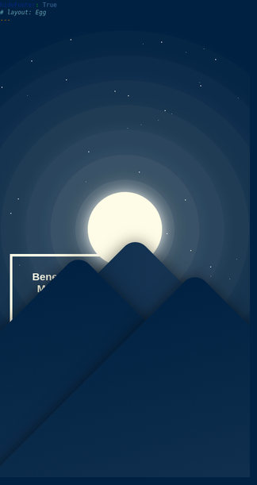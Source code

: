 ```yaml
---
title: "彩蛋"
permalink: "egg"
search: false
navbar: false
hideLastUpdated: True
hideFooter: True
# layout: Egg
---
```

<templete>
    <div id="app">
        <div class="con">
            <div class="header">
                <h2>Beneath the Moonlight</h2><small>Samir Chahine</small>
            </div>
            <div class="h-con">
                <div class="hill2"></div>
                <div class="hill"></div>
                <div class="hill3"></div>
            </div>
            <div class="moons">
                <div class="moon"></div>
                <div class="moon"></div>
                <div class="moon"></div>
                <div class="moon"></div>
                <div class="moon"></div>
                <div class="moon"></div>
                <div class="moon"></div>
                <div class="moon"></div>
            </div>
            <div class="shoot"></div>
            <div class="shoot"></div>
            <div class="shoot"></div>
            <div class="shoot"></div>
            <div class="stars">
                <div class="star"></div>
                <div class="star"></div>
                <div class="star"></div>
                <div class="star"></div>
                <div class="star"></div>
                <div class="star"></div>
                <div class="star"></div>
                <div class="star"></div>
                <div class="star"></div>
                <div class="star"></div>
                <div class="star"></div>
                <div class="star"></div>
                <div class="star"></div>
                <div class="star"></div>
                <div class="star"></div>
                <div class="star"></div>
                <div class="star"></div>
                <div class="star"></div>
                <div class="star"></div>
                <div class="star"></div>
                <div class="star"></div>
                <div class="star"></div>
                <div class="star"></div>
                <div class="star"></div>
                <div class="star"></div>
                <div class="star"></div>
                <div class="star"></div>
                <div class="star"></div>
                <div class="star"></div>
                <div class="star"></div>
                <div class="star"></div>
                <div class="star"></div>
                <div class="star"></div>
                <div class="star"></div>
                <div class="star"></div>
                <div class="star"></div>
                <div class="star"></div>
                <div class="star"></div>
                <div class="star"></div>
                <div class="star"></div>
                <div class="star"></div>
                <div class="star"></div>
                <div class="star"></div>
                <div class="star"></div>
                <div class="star"></div>
                <div class="star"></div>
                <div class="star"></div>
                <div class="star"></div>
                <div class="star"></div>
                <div class="star"></div>
                <div class="star"></div>
                <div class="star"></div>
                <div class="star"></div>
                <div class="star"></div>
                <div class="star"></div>
                <div class="star"></div>
                <div class="star"></div>
                <div class="star"></div>
                <div class="star"></div>
                <div class="star"></div>
                <div class="star"></div>
                <div class="star"></div>
                <div class="star"></div>
                <div class="star"></div>
                <div class="star"></div>
                <div class="star"></div>
                <div class="star"></div>
                <div class="star"></div>
                <div class="star"></div>
                <div class="star"></div>
                <div class="star"></div>
                <div class="star"></div>
                <div class="star"></div>
                <div class="star"></div>
                <div class="star"></div>
                <div class="star"></div>
                <div class="star"></div>
                <div class="star"></div>
                <div class="star"></div>
                <div class="star"></div>
                <div class="star"></div>
                <div class="star"></div>
                <div class="star"></div>
                <div class="star"></div>
                <div class="star"></div>
                <div class="star"></div>
                <div class="star"></div>
                <div class="star"></div>
                <div class="star"></div>
                <div class="star"></div>
                <div class="star"></div>
                <div class="star"></div>
                <div class="star"></div>
                <div class="star"></div>
                <div class="star"></div>
                <div class="star"></div>
                <div class="star"></div>
                <div class="star"></div>
                <div class="star"></div>
                <div class="star"></div>
                <div class="star"></div>
                <div class="star"></div>
                <div class="star"></div>
                <div class="star"></div>
                <div class="star"></div>
                <div class="star"></div>
                <div class="star"></div>
                <div class="star"></div>
                <div class="star"></div>
                <div class="star"></div>
                <div class="star"></div>
                <div class="star"></div>
                <div class="star"></div>
                <div class="star"></div>
                <div class="star"></div>
                <div class="star"></div>
                <div class="star"></div>
                <div class="star"></div>
                <div class="star"></div>
                <div class="star"></div>
                <div class="star"></div>
                <div class="star"></div>
                <div class="star"></div>
                <div class="star"></div>
                <div class="star"></div>
                <div class="star"></div>
                <div class="star"></div>
                <div class="star"></div>
                <div class="star"></div>
                <div class="star"></div>
                <div class="star"></div>
                <div class="star"></div>
                <div class="star"></div>
                <div class="star"></div>
                <div class="star"></div>
                <div class="star"></div>
                <div class="star"></div>
                <div class="star"></div>
                <div class="star"></div>
                <div class="star"></div>
                <div class="star"></div>
                <div class="star"></div>
                <div class="star"></div>
                <div class="star"></div>
                <div class="star"></div>
                <div class="star"></div>
                <div class="star"></div>
                <div class="star"></div>
                <div class="star"></div>
                <div class="star"></div>
                <div class="star"></div>
                <div class="star"></div>
                <div class="star"></div>
                <div class="star"></div>
                <div class="star"></div>
                <div class="star"></div>
                <div class="star"></div>
                <div class="star"></div>
                <div class="star"></div>
                <div class="star"></div>
                <div class="star"></div>
                <div class="star"></div>
                <div class="star"></div>
                <div class="star"></div>
                <div class="star"></div>
                <div class="star"></div>
                <div class="star"></div>
                <div class="star"></div>
                <div class="star"></div>
                <div class="star"></div>
                <div class="star"></div>
                <div class="star"></div>
                <div class="star"></div>
                <div class="star"></div>
                <div class="star"></div>
                <div class="star"></div>
                <div class="star"></div>
                <div class="star"></div>
                <div class="star"></div>
                <div class="star"></div>
                <div class="star"></div>
                <div class="star"></div>
                <div class="star"></div>
                <div class="star"></div>
                <div class="star"></div>
                <div class="star"></div>
                <div class="star"></div>
                <div class="star"></div>
                <div class="star"></div>
                <div class="star"></div>
                <div class="star"></div>
                <div class="star"></div>
                <div class="star"></div>
                <div class="star"></div>
                <div class="star"></div>
                <div class="star"></div>
                <div class="star"></div>
                <div class="star"></div>
                <div class="star"></div>
                <div class="star"></div>
            </div>
        </div>
    </div>
</templete>

<style scoped>
body, html {
  margin: 0;
  padding: 0;
  background: #002142;
  margin-top: -50px;
}

.con {
  width: 100%;
  background: #002142;
  height: 900px;
  position: relative;
  overflow: hidden;
}

.header {
  border: 5px solid #FEFDE8;
  width: 200px;
  height: 200px;
  position: absolute;
  font-family: 'Palanquin', sans-serif;
  color: #FEFDE8;
  margin-left: 20px;
  margin-top: 450px;
  text-align: center;
}

.shoot:nth-child(1) {
  width: 5px;
  height: 5px;
  background: #FEFCE6;
  box-shadow: 0px 1px 30px 0px white;
  z-index: 400;
  position: absolute;
  border-radius: 50%;
  margin-left: -1040px;
  animation: shoot-1 2s linear 1;
  animation-delay: 0.01s;
}

@keyframes shoot-1 {
  0% {
    margin-left: 0px;
    margin-top: 100px;
    width: 8px;
    height: 8px;
  }
  100% {
    margin-left: 900px;
    margin-top: 165px;
    width: 0px;
    height: 0px;
  }
}
.shoot:nth-child(2) {
  width: 5px;
  height: 5px;
  background: #FEFCE6;
  box-shadow: 0px 1px 30px 0px white;
  z-index: 400;
  position: absolute;
  border-radius: 50%;
  margin-left: -1040px;
  animation: shoot-2 4s linear 1;
  animation-delay: 0.02s;
}

@keyframes shoot-2 {
  0% {
    margin-left: 0px;
    margin-top: 100px;
    width: 8px;
    height: 8px;
  }
  100% {
    margin-left: 900px;
    margin-top: 164px;
    width: 0px;
    height: 0px;
  }
}
.shoot:nth-child(3) {
  width: 5px;
  height: 5px;
  background: #FEFCE6;
  box-shadow: 0px 1px 30px 0px white;
  z-index: 400;
  position: absolute;
  border-radius: 50%;
  margin-left: -1040px;
  animation: shoot-3 1s linear 1;
  animation-delay: 0.03s;
}

@keyframes shoot-3 {
  0% {
    margin-left: 0px;
    margin-top: 100px;
    width: 8px;
    height: 8px;
  }
  100% {
    margin-left: 900px;
    margin-top: 182px;
    width: 0px;
    height: 0px;
  }
}
.shoot:nth-child(4) {
  width: 5px;
  height: 5px;
  background: #FEFCE6;
  box-shadow: 0px 1px 30px 0px white;
  z-index: 400;
  position: absolute;
  border-radius: 50%;
  margin-left: -1040px;
  animation: shoot-4 1s linear 1;
  animation-delay: 0.04s;
}

@keyframes shoot-4 {
  0% {
    margin-left: 0px;
    margin-top: 100px;
    width: 8px;
    height: 8px;
  }
  100% {
    margin-left: 900px;
    margin-top: 180px;
    width: 0px;
    height: 0px;
  }
}
.shoot:nth-child(5) {
  width: 5px;
  height: 5px;
  background: #FEFCE6;
  box-shadow: 0px 1px 30px 0px white;
  z-index: 400;
  position: absolute;
  border-radius: 50%;
  margin-left: -1040px;
  animation: shoot-5 4s linear 1;
  animation-delay: 0.05s;
}

@keyframes shoot-5 {
  0% {
    margin-left: 0px;
    margin-top: 100px;
    width: 8px;
    height: 8px;
  }
  100% {
    margin-left: 900px;
    margin-top: 168px;
    width: 0px;
    height: 0px;
  }
}
.shoot:nth-child(6) {
  width: 5px;
  height: 5px;
  background: #FEFCE6;
  box-shadow: 0px 1px 30px 0px white;
  z-index: 400;
  position: absolute;
  border-radius: 50%;
  margin-left: -1040px;
  animation: shoot-6 4s linear 1;
  animation-delay: 0.06s;
}

@keyframes shoot-6 {
  0% {
    margin-left: 0px;
    margin-top: 100px;
    width: 8px;
    height: 8px;
  }
  100% {
    margin-left: 900px;
    margin-top: 167px;
    width: 0px;
    height: 0px;
  }
}
.shoot:nth-child(7) {
  width: 5px;
  height: 5px;
  background: #FEFCE6;
  box-shadow: 0px 1px 30px 0px white;
  z-index: 400;
  position: absolute;
  border-radius: 50%;
  margin-left: -1040px;
  animation: shoot-7 1s linear 1;
  animation-delay: 0.07s;
}

@keyframes shoot-7 {
  0% {
    margin-left: 0px;
    margin-top: 100px;
    width: 8px;
    height: 8px;
  }
  100% {
    margin-left: 900px;
    margin-top: 167px;
    width: 0px;
    height: 0px;
  }
}
.shoot:nth-child(8) {
  width: 5px;
  height: 5px;
  background: #FEFCE6;
  box-shadow: 0px 1px 30px 0px white;
  z-index: 400;
  position: absolute;
  border-radius: 50%;
  margin-left: -1040px;
  animation: shoot-8 3s linear 1;
  animation-delay: 0.08s;
}

@keyframes shoot-8 {
  0% {
    margin-left: 0px;
    margin-top: 100px;
    width: 8px;
    height: 8px;
  }
  100% {
    margin-left: 900px;
    margin-top: 190px;
    width: 0px;
    height: 0px;
  }
}
.moon:nth-child(1) {
  width: 100px;
  height: 100px;
  border-radius: 50%;
  background: #FEFCE6;
  box-shadow: 0px 1px 30px 0px white;
  opacity: 0.2;
  position: absolute;
  z-index: 10;
  margin-left: calc(50% - 100px/2);
  margin-top: calc(400px - 100px/2);
}

.moon:nth-child(1) {
  opacity: 1;
  width: 150px;
  z-index: 10;
  height: 150px;
  margin-left: calc(50% - 150px/2);
  margin-top: calc(400px - 150px/2);
}

.moon:nth-child(2) {
  width: 200px;
  height: 200px;
  border-radius: 50%;
  background: #FEFCE6;
  box-shadow: 0px 1px 30px 0px white;
  opacity: 0.1;
  position: absolute;
  z-index: 10;
  margin-left: calc(50% - 200px/2);
  margin-top: calc(400px - 200px/2);
}

.moon:nth-child(1) {
  opacity: 1;
  width: 150px;
  z-index: 10;
  height: 150px;
  margin-left: calc(50% - 150px/2);
  margin-top: calc(400px - 150px/2);
}

.moon:nth-child(3) {
  width: 300px;
  height: 300px;
  border-radius: 50%;
  background: #FEFCE6;
  box-shadow: 0px 1px 30px 0px white;
  opacity: 0.0666666667;
  position: absolute;
  z-index: 10;
  margin-left: calc(50% - 300px/2);
  margin-top: calc(400px - 300px/2);
}

.moon:nth-child(1) {
  opacity: 1;
  width: 150px;
  z-index: 10;
  height: 150px;
  margin-left: calc(50% - 150px/2);
  margin-top: calc(400px - 150px/2);
}

.moon:nth-child(4) {
  width: 400px;
  height: 400px;
  border-radius: 50%;
  background: #FEFCE6;
  box-shadow: 0px 1px 30px 0px white;
  opacity: 0.05;
  position: absolute;
  z-index: 10;
  margin-left: calc(50% - 400px/2);
  margin-top: calc(400px - 400px/2);
}

.moon:nth-child(1) {
  opacity: 1;
  width: 150px;
  z-index: 10;
  height: 150px;
  margin-left: calc(50% - 150px/2);
  margin-top: calc(400px - 150px/2);
}

.moon:nth-child(5) {
  width: 500px;
  height: 500px;
  border-radius: 50%;
  background: #FEFCE6;
  box-shadow: 0px 1px 30px 0px white;
  opacity: 0.04;
  position: absolute;
  z-index: 10;
  margin-left: calc(50% - 500px/2);
  margin-top: calc(400px - 500px/2);
}

.moon:nth-child(1) {
  opacity: 1;
  width: 150px;
  z-index: 10;
  height: 150px;
  margin-left: calc(50% - 150px/2);
  margin-top: calc(400px - 150px/2);
}

.moon:nth-child(6) {
  width: 600px;
  height: 600px;
  border-radius: 50%;
  background: #FEFCE6;
  box-shadow: 0px 1px 30px 0px white;
  opacity: 0.0333333333;
  position: absolute;
  z-index: 10;
  margin-left: calc(50% - 600px/2);
  margin-top: calc(400px - 600px/2);
}

.moon:nth-child(1) {
  opacity: 1;
  width: 150px;
  z-index: 10;
  height: 150px;
  margin-left: calc(50% - 150px/2);
  margin-top: calc(400px - 150px/2);
}

.moon:nth-child(7) {
  width: 700px;
  height: 700px;
  border-radius: 50%;
  background: #FEFCE6;
  box-shadow: 0px 1px 30px 0px white;
  opacity: 0.0285714286;
  position: absolute;
  z-index: 10;
  margin-left: calc(50% - 700px/2);
  margin-top: calc(400px - 700px/2);
}

.moon:nth-child(1) {
  opacity: 1;
  width: 150px;
  z-index: 10;
  height: 150px;
  margin-left: calc(50% - 150px/2);
  margin-top: calc(400px - 150px/2);
}

.moon:nth-child(8) {
  width: 800px;
  height: 800px;
  border-radius: 50%;
  background: #FEFCE6;
  box-shadow: 0px 1px 30px 0px white;
  opacity: 0.025;
  position: absolute;
  z-index: 10;
  margin-left: calc(50% - 800px/2);
  margin-top: calc(400px - 800px/2);
}

.moon:nth-child(1) {
  opacity: 1;
  width: 150px;
  z-index: 10;
  height: 150px;
  margin-left: calc(50% - 150px/2);
  margin-top: calc(400px - 150px/2);
}

.stars {
  width: 100%;
  height: 875px;
  overflow: hidden;
  margin: 0 auto;
  margin-top: 0px;
  position: relative;
}

.star:nth-child(0) {
  width: 2px;
  height: 2px;
  z-index: 1;
  background: white;
  border-radius: 50%;
  position: absolute;
  opacity: 1;
  margin-left: 903px;
  margin-top: 412px;
  animation: twinkle-0 1s linear infinite;
  animation-delay: 0s;
}

@keyframes twinkle-0 {
  from {
    opacity: 1;
  }
  to {
    opacity: 0.3;
  }
}
.star:nth-child(1) {
  width: 1px;
  height: 1px;
  z-index: 1;
  background: white;
  border-radius: 50%;
  position: absolute;
  opacity: 1;
  margin-left: 1075px;
  margin-top: 140px;
  animation: twinkle-1 1s linear infinite;
  animation-delay: 0.01s;
}

@keyframes twinkle-1 {
  from {
    opacity: 1;
  }
  to {
    opacity: 0.3;
  }
}
.star:nth-child(2) {
  width: 1px;
  height: 1px;
  z-index: 1;
  background: white;
  border-radius: 50%;
  position: absolute;
  opacity: 1;
  margin-left: 1174px;
  margin-top: 515px;
  animation: twinkle-2 1s linear infinite;
  animation-delay: 0.02s;
}

@keyframes twinkle-2 {
  from {
    opacity: 1;
  }
  to {
    opacity: 0.3;
  }
}
.star:nth-child(3) {
  width: 1px;
  height: 1px;
  z-index: 1;
  background: white;
  border-radius: 50%;
  position: absolute;
  opacity: 1;
  margin-left: 958px;
  margin-top: 742px;
  animation: twinkle-3 1s linear infinite;
  animation-delay: 0.03s;
}

@keyframes twinkle-3 {
  from {
    opacity: 1;
  }
  to {
    opacity: 0.3;
  }
}
.star:nth-child(4) {
  width: 1px;
  height: 1px;
  z-index: 1;
  background: white;
  border-radius: 50%;
  position: absolute;
  opacity: 1;
  margin-left: 346px;
  margin-top: 167px;
  animation: twinkle-4 1s linear infinite;
  animation-delay: 0.04s;
}

@keyframes twinkle-4 {
  from {
    opacity: 1;
  }
  to {
    opacity: 0.3;
  }
}
.star:nth-child(5) {
  width: 1px;
  height: 1px;
  z-index: 1;
  background: white;
  border-radius: 50%;
  position: absolute;
  opacity: 1;
  margin-left: 580px;
  margin-top: 226px;
  animation: twinkle-5 1s linear infinite;
  animation-delay: 0.05s;
}

@keyframes twinkle-5 {
  from {
    opacity: 1;
  }
  to {
    opacity: 0.3;
  }
}
.star:nth-child(6) {
  width: 2px;
  height: 2px;
  z-index: 1;
  background: white;
  border-radius: 50%;
  position: absolute;
  opacity: 1;
  margin-left: 1307px;
  margin-top: 8px;
  animation: twinkle-6 1s linear infinite;
  animation-delay: 0.06s;
}

@keyframes twinkle-6 {
  from {
    opacity: 1;
  }
  to {
    opacity: 0.3;
  }
}
.star:nth-child(7) {
  width: 1px;
  height: 1px;
  z-index: 1;
  background: white;
  border-radius: 50%;
  position: absolute;
  opacity: 1;
  margin-left: 373px;
  margin-top: 681px;
  animation: twinkle-7 1s linear infinite;
  animation-delay: 0.07s;
}

@keyframes twinkle-7 {
  from {
    opacity: 1;
  }
  to {
    opacity: 0.3;
  }
}
.star:nth-child(8) {
  width: 1px;
  height: 1px;
  z-index: 1;
  background: white;
  border-radius: 50%;
  position: absolute;
  opacity: 1;
  margin-left: 676px;
  margin-top: 383px;
  animation: twinkle-8 1s linear infinite;
  animation-delay: 0.08s;
}

@keyframes twinkle-8 {
  from {
    opacity: 1;
  }
  to {
    opacity: 0.3;
  }
}
.star:nth-child(9) {
  width: 1px;
  height: 1px;
  z-index: 1;
  background: white;
  border-radius: 50%;
  position: absolute;
  opacity: 1;
  margin-left: 41px;
  margin-top: 698px;
  animation: twinkle-9 1s linear infinite;
  animation-delay: 0.09s;
}

@keyframes twinkle-9 {
  from {
    opacity: 1;
  }
  to {
    opacity: 0.3;
  }
}
.star:nth-child(10) {
  width: 2px;
  height: 2px;
  z-index: 1;
  background: white;
  border-radius: 50%;
  position: absolute;
  opacity: 1;
  margin-left: 1040px;
  margin-top: 668px;
  animation: twinkle-10 1s linear infinite;
  animation-delay: 0.1s;
}

@keyframes twinkle-10 {
  from {
    opacity: 1;
  }
  to {
    opacity: 0.3;
  }
}
.star:nth-child(11) {
  width: 1px;
  height: 1px;
  z-index: 1;
  background: white;
  border-radius: 50%;
  position: absolute;
  opacity: 1;
  margin-left: 1218px;
  margin-top: 423px;
  animation: twinkle-11 1s linear infinite;
  animation-delay: 0.11s;
}

@keyframes twinkle-11 {
  from {
    opacity: 1;
  }
  to {
    opacity: 0.3;
  }
}
.star:nth-child(12) {
  width: 2px;
  height: 2px;
  z-index: 1;
  background: white;
  border-radius: 50%;
  position: absolute;
  opacity: 1;
  margin-left: 992px;
  margin-top: 765px;
  animation: twinkle-12 1s linear infinite;
  animation-delay: 0.12s;
}

@keyframes twinkle-12 {
  from {
    opacity: 1;
  }
  to {
    opacity: 0.3;
  }
}
.star:nth-child(13) {
  width: 1px;
  height: 1px;
  z-index: 1;
  background: white;
  border-radius: 50%;
  position: absolute;
  opacity: 1;
  margin-left: 463px;
  margin-top: 500px;
  animation: twinkle-13 1s linear infinite;
  animation-delay: 0.13s;
}

@keyframes twinkle-13 {
  from {
    opacity: 1;
  }
  to {
    opacity: 0.3;
  }
}
.star:nth-child(14) {
  width: 2px;
  height: 2px;
  z-index: 1;
  background: white;
  border-radius: 50%;
  position: absolute;
  opacity: 1;
  margin-left: 258px;
  margin-top: 130px;
  animation: twinkle-14 1s linear infinite;
  animation-delay: 0.14s;
}

@keyframes twinkle-14 {
  from {
    opacity: 1;
  }
  to {
    opacity: 0.3;
  }
}
.star:nth-child(15) {
  width: 1px;
  height: 1px;
  z-index: 1;
  background: white;
  border-radius: 50%;
  position: absolute;
  opacity: 1;
  margin-left: 1270px;
  margin-top: 655px;
  animation: twinkle-15 1s linear infinite;
  animation-delay: 0.15s;
}

@keyframes twinkle-15 {
  from {
    opacity: 1;
  }
  to {
    opacity: 0.3;
  }
}
.star:nth-child(16) {
  width: 2px;
  height: 2px;
  z-index: 1;
  background: white;
  border-radius: 50%;
  position: absolute;
  opacity: 1;
  margin-left: 36px;
  margin-top: 338px;
  animation: twinkle-16 1s linear infinite;
  animation-delay: 0.16s;
}

@keyframes twinkle-16 {
  from {
    opacity: 1;
  }
  to {
    opacity: 0.3;
  }
}
.star:nth-child(17) {
  width: 1px;
  height: 1px;
  z-index: 1;
  background: white;
  border-radius: 50%;
  position: absolute;
  opacity: 1;
  margin-left: 1142px;
  margin-top: 704px;
  animation: twinkle-17 1s linear infinite;
  animation-delay: 0.17s;
}

@keyframes twinkle-17 {
  from {
    opacity: 1;
  }
  to {
    opacity: 0.3;
  }
}
.star:nth-child(18) {
  width: 2px;
  height: 2px;
  z-index: 1;
  background: white;
  border-radius: 50%;
  position: absolute;
  opacity: 1;
  margin-left: 85px;
  margin-top: 553px;
  animation: twinkle-18 1s linear infinite;
  animation-delay: 0.18s;
}

@keyframes twinkle-18 {
  from {
    opacity: 1;
  }
  to {
    opacity: 0.3;
  }
}
.star:nth-child(19) {
  width: 2px;
  height: 2px;
  z-index: 1;
  background: white;
  border-radius: 50%;
  position: absolute;
  opacity: 1;
  margin-left: 563px;
  margin-top: 580px;
  animation: twinkle-19 1s linear infinite;
  animation-delay: 0.19s;
}

@keyframes twinkle-19 {
  from {
    opacity: 1;
  }
  to {
    opacity: 0.3;
  }
}
.star:nth-child(20) {
  width: 2px;
  height: 2px;
  z-index: 1;
  background: white;
  border-radius: 50%;
  position: absolute;
  opacity: 1;
  margin-left: 237px;
  margin-top: 854px;
  animation: twinkle-20 1s linear infinite;
  animation-delay: 0.2s;
}

@keyframes twinkle-20 {
  from {
    opacity: 1;
  }
  to {
    opacity: 0.3;
  }
}
.star:nth-child(21) {
  width: 1px;
  height: 1px;
  z-index: 1;
  background: white;
  border-radius: 50%;
  position: absolute;
  opacity: 1;
  margin-left: 326px;
  margin-top: 600px;
  animation: twinkle-21 1s linear infinite;
  animation-delay: 0.21s;
}

@keyframes twinkle-21 {
  from {
    opacity: 1;
  }
  to {
    opacity: 0.3;
  }
}
.star:nth-child(22) {
  width: 1px;
  height: 1px;
  z-index: 1;
  background: white;
  border-radius: 50%;
  position: absolute;
  opacity: 1;
  margin-left: 288px;
  margin-top: 26px;
  animation: twinkle-22 1s linear infinite;
  animation-delay: 0.22s;
}

@keyframes twinkle-22 {
  from {
    opacity: 1;
  }
  to {
    opacity: 0.3;
  }
}
.star:nth-child(23) {
  width: 2px;
  height: 2px;
  z-index: 1;
  background: white;
  border-radius: 50%;
  position: absolute;
  opacity: 1;
  margin-left: 1387px;
  margin-top: 157px;
  animation: twinkle-23 1s linear infinite;
  animation-delay: 0.23s;
}

@keyframes twinkle-23 {
  from {
    opacity: 1;
  }
  to {
    opacity: 0.3;
  }
}
.star:nth-child(24) {
  width: 1px;
  height: 1px;
  z-index: 1;
  background: white;
  border-radius: 50%;
  position: absolute;
  opacity: 1;
  margin-left: 1331px;
  margin-top: 612px;
  animation: twinkle-24 1s linear infinite;
  animation-delay: 0.24s;
}

@keyframes twinkle-24 {
  from {
    opacity: 1;
  }
  to {
    opacity: 0.3;
  }
}
.star:nth-child(25) {
  width: 2px;
  height: 2px;
  z-index: 1;
  background: white;
  border-radius: 50%;
  position: absolute;
  opacity: 1;
  margin-left: 222px;
  margin-top: 467px;
  animation: twinkle-25 1s linear infinite;
  animation-delay: 0.25s;
}

@keyframes twinkle-25 {
  from {
    opacity: 1;
  }
  to {
    opacity: 0.3;
  }
}
.star:nth-child(26) {
  width: 1px;
  height: 1px;
  z-index: 1;
  background: white;
  border-radius: 50%;
  position: absolute;
  opacity: 1;
  margin-left: 880px;
  margin-top: 285px;
  animation: twinkle-26 1s linear infinite;
  animation-delay: 0.26s;
}

@keyframes twinkle-26 {
  from {
    opacity: 1;
  }
  to {
    opacity: 0.3;
  }
}
.star:nth-child(27) {
  width: 2px;
  height: 2px;
  z-index: 1;
  background: white;
  border-radius: 50%;
  position: absolute;
  opacity: 1;
  margin-left: 689px;
  margin-top: 603px;
  animation: twinkle-27 1s linear infinite;
  animation-delay: 0.27s;
}

@keyframes twinkle-27 {
  from {
    opacity: 1;
  }
  to {
    opacity: 0.3;
  }
}
.star:nth-child(28) {
  width: 1px;
  height: 1px;
  z-index: 1;
  background: white;
  border-radius: 50%;
  position: absolute;
  opacity: 1;
  margin-left: 1466px;
  margin-top: 373px;
  animation: twinkle-28 1s linear infinite;
  animation-delay: 0.28s;
}

@keyframes twinkle-28 {
  from {
    opacity: 1;
  }
  to {
    opacity: 0.3;
  }
}
.star:nth-child(29) {
  width: 2px;
  height: 2px;
  z-index: 1;
  background: white;
  border-radius: 50%;
  position: absolute;
  opacity: 1;
  margin-left: 666px;
  margin-top: 299px;
  animation: twinkle-29 1s linear infinite;
  animation-delay: 0.29s;
}

@keyframes twinkle-29 {
  from {
    opacity: 1;
  }
  to {
    opacity: 0.3;
  }
}
.star:nth-child(30) {
  width: 2px;
  height: 2px;
  z-index: 1;
  background: white;
  border-radius: 50%;
  position: absolute;
  opacity: 1;
  margin-left: 298px;
  margin-top: 803px;
  animation: twinkle-30 1s linear infinite;
  animation-delay: 0.3s;
}

@keyframes twinkle-30 {
  from {
    opacity: 1;
  }
  to {
    opacity: 0.3;
  }
}
.star:nth-child(31) {
  width: 2px;
  height: 2px;
  z-index: 1;
  background: white;
  border-radius: 50%;
  position: absolute;
  opacity: 1;
  margin-left: 3px;
  margin-top: 113px;
  animation: twinkle-31 1s linear infinite;
  animation-delay: 0.31s;
}

@keyframes twinkle-31 {
  from {
    opacity: 1;
  }
  to {
    opacity: 0.3;
  }
}
.star:nth-child(32) {
  width: 1px;
  height: 1px;
  z-index: 1;
  background: white;
  border-radius: 50%;
  position: absolute;
  opacity: 1;
  margin-left: 660px;
  margin-top: 152px;
  animation: twinkle-32 1s linear infinite;
  animation-delay: 0.32s;
}

@keyframes twinkle-32 {
  from {
    opacity: 1;
  }
  to {
    opacity: 0.3;
  }
}
.star:nth-child(33) {
  width: 2px;
  height: 2px;
  z-index: 1;
  background: white;
  border-radius: 50%;
  position: absolute;
  opacity: 1;
  margin-left: 824px;
  margin-top: 612px;
  animation: twinkle-33 1s linear infinite;
  animation-delay: 0.33s;
}

@keyframes twinkle-33 {
  from {
    opacity: 1;
  }
  to {
    opacity: 0.3;
  }
}
.star:nth-child(34) {
  width: 1px;
  height: 1px;
  z-index: 1;
  background: white;
  border-radius: 50%;
  position: absolute;
  opacity: 1;
  margin-left: 511px;
  margin-top: 647px;
  animation: twinkle-34 1s linear infinite;
  animation-delay: 0.34s;
}

@keyframes twinkle-34 {
  from {
    opacity: 1;
  }
  to {
    opacity: 0.3;
  }
}
.star:nth-child(35) {
  width: 1px;
  height: 1px;
  z-index: 1;
  background: white;
  border-radius: 50%;
  position: absolute;
  opacity: 1;
  margin-left: 1435px;
  margin-top: 476px;
  animation: twinkle-35 1s linear infinite;
  animation-delay: 0.35s;
}

@keyframes twinkle-35 {
  from {
    opacity: 1;
  }
  to {
    opacity: 0.3;
  }
}
.star:nth-child(36) {
  width: 2px;
  height: 2px;
  z-index: 1;
  background: white;
  border-radius: 50%;
  position: absolute;
  opacity: 1;
  margin-left: 1356px;
  margin-top: 19px;
  animation: twinkle-36 1s linear infinite;
  animation-delay: 0.36s;
}

@keyframes twinkle-36 {
  from {
    opacity: 1;
  }
  to {
    opacity: 0.3;
  }
}
.star:nth-child(37) {
  width: 1px;
  height: 1px;
  z-index: 1;
  background: white;
  border-radius: 50%;
  position: absolute;
  opacity: 1;
  margin-left: 402px;
  margin-top: 104px;
  animation: twinkle-37 1s linear infinite;
  animation-delay: 0.37s;
}

@keyframes twinkle-37 {
  from {
    opacity: 1;
  }
  to {
    opacity: 0.3;
  }
}
.star:nth-child(38) {
  width: 2px;
  height: 2px;
  z-index: 1;
  background: white;
  border-radius: 50%;
  position: absolute;
  opacity: 1;
  margin-left: 184px;
  margin-top: 727px;
  animation: twinkle-38 1s linear infinite;
  animation-delay: 0.38s;
}

@keyframes twinkle-38 {
  from {
    opacity: 1;
  }
  to {
    opacity: 0.3;
  }
}
.star:nth-child(39) {
  width: 2px;
  height: 2px;
  z-index: 1;
  background: white;
  border-radius: 50%;
  position: absolute;
  opacity: 1;
  margin-left: 1190px;
  margin-top: 609px;
  animation: twinkle-39 1s linear infinite;
  animation-delay: 0.39s;
}

@keyframes twinkle-39 {
  from {
    opacity: 1;
  }
  to {
    opacity: 0.3;
  }
}
.star:nth-child(40) {
  width: 1px;
  height: 1px;
  z-index: 1;
  background: white;
  border-radius: 50%;
  position: absolute;
  opacity: 1;
  margin-left: 1183px;
  margin-top: 70px;
  animation: twinkle-40 1s linear infinite;
  animation-delay: 0.4s;
}

@keyframes twinkle-40 {
  from {
    opacity: 1;
  }
  to {
    opacity: 0.3;
  }
}
.star:nth-child(41) {
  width: 2px;
  height: 2px;
  z-index: 1;
  background: white;
  border-radius: 50%;
  position: absolute;
  opacity: 1;
  margin-left: 373px;
  margin-top: 340px;
  animation: twinkle-41 1s linear infinite;
  animation-delay: 0.41s;
}

@keyframes twinkle-41 {
  from {
    opacity: 1;
  }
  to {
    opacity: 0.3;
  }
}
.star:nth-child(42) {
  width: 2px;
  height: 2px;
  z-index: 1;
  background: white;
  border-radius: 50%;
  position: absolute;
  opacity: 1;
  margin-left: 1090px;
  margin-top: 385px;
  animation: twinkle-42 1s linear infinite;
  animation-delay: 0.42s;
}

@keyframes twinkle-42 {
  from {
    opacity: 1;
  }
  to {
    opacity: 0.3;
  }
}
.star:nth-child(43) {
  width: 2px;
  height: 2px;
  z-index: 1;
  background: white;
  border-radius: 50%;
  position: absolute;
  opacity: 1;
  margin-left: 199px;
  margin-top: 626px;
  animation: twinkle-43 1s linear infinite;
  animation-delay: 0.43s;
}

@keyframes twinkle-43 {
  from {
    opacity: 1;
  }
  to {
    opacity: 0.3;
  }
}
.star:nth-child(44) {
  width: 2px;
  height: 2px;
  z-index: 1;
  background: white;
  border-radius: 50%;
  position: absolute;
  opacity: 1;
  margin-left: 1002px;
  margin-top: 534px;
  animation: twinkle-44 1s linear infinite;
  animation-delay: 0.44s;
}

@keyframes twinkle-44 {
  from {
    opacity: 1;
  }
  to {
    opacity: 0.3;
  }
}
.star:nth-child(45) {
  width: 2px;
  height: 2px;
  z-index: 1;
  background: white;
  border-radius: 50%;
  position: absolute;
  opacity: 1;
  margin-left: 701px;
  margin-top: 679px;
  animation: twinkle-45 1s linear infinite;
  animation-delay: 0.45s;
}

@keyframes twinkle-45 {
  from {
    opacity: 1;
  }
  to {
    opacity: 0.3;
  }
}
.star:nth-child(46) {
  width: 1px;
  height: 1px;
  z-index: 1;
  background: white;
  border-radius: 50%;
  position: absolute;
  opacity: 1;
  margin-left: 410px;
  margin-top: 551px;
  animation: twinkle-46 1s linear infinite;
  animation-delay: 0.46s;
}

@keyframes twinkle-46 {
  from {
    opacity: 1;
  }
  to {
    opacity: 0.3;
  }
}
.star:nth-child(47) {
  width: 2px;
  height: 2px;
  z-index: 1;
  background: white;
  border-radius: 50%;
  position: absolute;
  opacity: 1;
  margin-left: 536px;
  margin-top: 61px;
  animation: twinkle-47 1s linear infinite;
  animation-delay: 0.47s;
}

@keyframes twinkle-47 {
  from {
    opacity: 1;
  }
  to {
    opacity: 0.3;
  }
}
.star:nth-child(48) {
  width: 2px;
  height: 2px;
  z-index: 1;
  background: white;
  border-radius: 50%;
  position: absolute;
  opacity: 1;
  margin-left: 336px;
  margin-top: 408px;
  animation: twinkle-48 1s linear infinite;
  animation-delay: 0.48s;
}

@keyframes twinkle-48 {
  from {
    opacity: 1;
  }
  to {
    opacity: 0.3;
  }
}
.star:nth-child(49) {
  width: 2px;
  height: 2px;
  z-index: 1;
  background: white;
  border-radius: 50%;
  position: absolute;
  opacity: 1;
  margin-left: 1142px;
  margin-top: 435px;
  animation: twinkle-49 1s linear infinite;
  animation-delay: 0.49s;
}

@keyframes twinkle-49 {
  from {
    opacity: 1;
  }
  to {
    opacity: 0.3;
  }
}
.star:nth-child(50) {
  width: 2px;
  height: 2px;
  z-index: 1;
  background: white;
  border-radius: 50%;
  position: absolute;
  opacity: 1;
  margin-left: 1243px;
  margin-top: 88px;
  animation: twinkle-50 1s linear infinite;
  animation-delay: 0.5s;
}

@keyframes twinkle-50 {
  from {
    opacity: 1;
  }
  to {
    opacity: 0.3;
  }
}
.star:nth-child(51) {
  width: 1px;
  height: 1px;
  z-index: 1;
  background: white;
  border-radius: 50%;
  position: absolute;
  opacity: 1;
  margin-left: 1460px;
  margin-top: 606px;
  animation: twinkle-51 1s linear infinite;
  animation-delay: 0.51s;
}

@keyframes twinkle-51 {
  from {
    opacity: 1;
  }
  to {
    opacity: 0.3;
  }
}
.star:nth-child(52) {
  width: 2px;
  height: 2px;
  z-index: 1;
  background: white;
  border-radius: 50%;
  position: absolute;
  opacity: 1;
  margin-left: 664px;
  margin-top: 229px;
  animation: twinkle-52 1s linear infinite;
  animation-delay: 0.52s;
}

@keyframes twinkle-52 {
  from {
    opacity: 1;
  }
  to {
    opacity: 0.3;
  }
}
.star:nth-child(53) {
  width: 2px;
  height: 2px;
  z-index: 1;
  background: white;
  border-radius: 50%;
  position: absolute;
  opacity: 1;
  margin-left: 1168px;
  margin-top: 228px;
  animation: twinkle-53 1s linear infinite;
  animation-delay: 0.53s;
}

@keyframes twinkle-53 {
  from {
    opacity: 1;
  }
  to {
    opacity: 0.3;
  }
}
.star:nth-child(54) {
  width: 1px;
  height: 1px;
  z-index: 1;
  background: white;
  border-radius: 50%;
  position: absolute;
  opacity: 1;
  margin-left: 689px;
  margin-top: 493px;
  animation: twinkle-54 1s linear infinite;
  animation-delay: 0.54s;
}

@keyframes twinkle-54 {
  from {
    opacity: 1;
  }
  to {
    opacity: 0.3;
  }
}
.star:nth-child(55) {
  width: 1px;
  height: 1px;
  z-index: 1;
  background: white;
  border-radius: 50%;
  position: absolute;
  opacity: 1;
  margin-left: 411px;
  margin-top: 36px;
  animation: twinkle-55 1s linear infinite;
  animation-delay: 0.55s;
}

@keyframes twinkle-55 {
  from {
    opacity: 1;
  }
  to {
    opacity: 0.3;
  }
}
.star:nth-child(56) {
  width: 1px;
  height: 1px;
  z-index: 1;
  background: white;
  border-radius: 50%;
  position: absolute;
  opacity: 1;
  margin-left: 173px;
  margin-top: 304px;
  animation: twinkle-56 1s linear infinite;
  animation-delay: 0.56s;
}

@keyframes twinkle-56 {
  from {
    opacity: 1;
  }
  to {
    opacity: 0.3;
  }
}
.star:nth-child(57) {
  width: 2px;
  height: 2px;
  z-index: 1;
  background: white;
  border-radius: 50%;
  position: absolute;
  opacity: 1;
  margin-left: 178px;
  margin-top: 243px;
  animation: twinkle-57 1s linear infinite;
  animation-delay: 0.57s;
}

@keyframes twinkle-57 {
  from {
    opacity: 1;
  }
  to {
    opacity: 0.3;
  }
}
.star:nth-child(58) {
  width: 2px;
  height: 2px;
  z-index: 1;
  background: white;
  border-radius: 50%;
  position: absolute;
  opacity: 1;
  margin-left: 838px;
  margin-top: 620px;
  animation: twinkle-58 1s linear infinite;
  animation-delay: 0.58s;
}

@keyframes twinkle-58 {
  from {
    opacity: 1;
  }
  to {
    opacity: 0.3;
  }
}
.star:nth-child(59) {
  width: 1px;
  height: 1px;
  z-index: 1;
  background: white;
  border-radius: 50%;
  position: absolute;
  opacity: 1;
  margin-left: 1308px;
  margin-top: 562px;
  animation: twinkle-59 1s linear infinite;
  animation-delay: 0.59s;
}

@keyframes twinkle-59 {
  from {
    opacity: 1;
  }
  to {
    opacity: 0.3;
  }
}
.star:nth-child(60) {
  width: 2px;
  height: 2px;
  z-index: 1;
  background: white;
  border-radius: 50%;
  position: absolute;
  opacity: 1;
  margin-left: 1461px;
  margin-top: 503px;
  animation: twinkle-60 1s linear infinite;
  animation-delay: 0.6s;
}

@keyframes twinkle-60 {
  from {
    opacity: 1;
  }
  to {
    opacity: 0.3;
  }
}
.star:nth-child(61) {
  width: 2px;
  height: 2px;
  z-index: 1;
  background: white;
  border-radius: 50%;
  position: absolute;
  opacity: 1;
  margin-left: 1410px;
  margin-top: 64px;
  animation: twinkle-61 1s linear infinite;
  animation-delay: 0.61s;
}

@keyframes twinkle-61 {
  from {
    opacity: 1;
  }
  to {
    opacity: 0.3;
  }
}
.star:nth-child(62) {
  width: 2px;
  height: 2px;
  z-index: 1;
  background: white;
  border-radius: 50%;
  position: absolute;
  opacity: 1;
  margin-left: 424px;
  margin-top: 475px;
  animation: twinkle-62 1s linear infinite;
  animation-delay: 0.62s;
}

@keyframes twinkle-62 {
  from {
    opacity: 1;
  }
  to {
    opacity: 0.3;
  }
}
.star:nth-child(63) {
  width: 1px;
  height: 1px;
  z-index: 1;
  background: white;
  border-radius: 50%;
  position: absolute;
  opacity: 1;
  margin-left: 977px;
  margin-top: 644px;
  animation: twinkle-63 1s linear infinite;
  animation-delay: 0.63s;
}

@keyframes twinkle-63 {
  from {
    opacity: 1;
  }
  to {
    opacity: 0.3;
  }
}
.star:nth-child(64) {
  width: 1px;
  height: 1px;
  z-index: 1;
  background: white;
  border-radius: 50%;
  position: absolute;
  opacity: 1;
  margin-left: 1089px;
  margin-top: 271px;
  animation: twinkle-64 1s linear infinite;
  animation-delay: 0.64s;
}

@keyframes twinkle-64 {
  from {
    opacity: 1;
  }
  to {
    opacity: 0.3;
  }
}
.star:nth-child(65) {
  width: 2px;
  height: 2px;
  z-index: 1;
  background: white;
  border-radius: 50%;
  position: absolute;
  opacity: 1;
  margin-left: 860px;
  margin-top: 23px;
  animation: twinkle-65 1s linear infinite;
  animation-delay: 0.65s;
}

@keyframes twinkle-65 {
  from {
    opacity: 1;
  }
  to {
    opacity: 0.3;
  }
}
.star:nth-child(66) {
  width: 1px;
  height: 1px;
  z-index: 1;
  background: white;
  border-radius: 50%;
  position: absolute;
  opacity: 1;
  margin-left: 611px;
  margin-top: 779px;
  animation: twinkle-66 1s linear infinite;
  animation-delay: 0.66s;
}

@keyframes twinkle-66 {
  from {
    opacity: 1;
  }
  to {
    opacity: 0.3;
  }
}
.star:nth-child(67) {
  width: 2px;
  height: 2px;
  z-index: 1;
  background: white;
  border-radius: 50%;
  position: absolute;
  opacity: 1;
  margin-left: 531px;
  margin-top: 378px;
  animation: twinkle-67 1s linear infinite;
  animation-delay: 0.67s;
}

@keyframes twinkle-67 {
  from {
    opacity: 1;
  }
  to {
    opacity: 0.3;
  }
}
.star:nth-child(68) {
  width: 2px;
  height: 2px;
  z-index: 1;
  background: white;
  border-radius: 50%;
  position: absolute;
  opacity: 1;
  margin-left: 218px;
  margin-top: 402px;
  animation: twinkle-68 1s linear infinite;
  animation-delay: 0.68s;
}

@keyframes twinkle-68 {
  from {
    opacity: 1;
  }
  to {
    opacity: 0.3;
  }
}
.star:nth-child(69) {
  width: 2px;
  height: 2px;
  z-index: 1;
  background: white;
  border-radius: 50%;
  position: absolute;
  opacity: 1;
  margin-left: 777px;
  margin-top: 539px;
  animation: twinkle-69 1s linear infinite;
  animation-delay: 0.69s;
}

@keyframes twinkle-69 {
  from {
    opacity: 1;
  }
  to {
    opacity: 0.3;
  }
}
.star:nth-child(70) {
  width: 2px;
  height: 2px;
  z-index: 1;
  background: white;
  border-radius: 50%;
  position: absolute;
  opacity: 1;
  margin-left: 1463px;
  margin-top: 564px;
  animation: twinkle-70 1s linear infinite;
  animation-delay: 0.7s;
}

@keyframes twinkle-70 {
  from {
    opacity: 1;
  }
  to {
    opacity: 0.3;
  }
}
.star:nth-child(71) {
  width: 2px;
  height: 2px;
  z-index: 1;
  background: white;
  border-radius: 50%;
  position: absolute;
  opacity: 1;
  margin-left: 639px;
  margin-top: 647px;
  animation: twinkle-71 1s linear infinite;
  animation-delay: 0.71s;
}

@keyframes twinkle-71 {
  from {
    opacity: 1;
  }
  to {
    opacity: 0.3;
  }
}
.star:nth-child(72) {
  width: 2px;
  height: 2px;
  z-index: 1;
  background: white;
  border-radius: 50%;
  position: absolute;
  opacity: 1;
  margin-left: 609px;
  margin-top: 165px;
  animation: twinkle-72 1s linear infinite;
  animation-delay: 0.72s;
}

@keyframes twinkle-72 {
  from {
    opacity: 1;
  }
  to {
    opacity: 0.3;
  }
}
.star:nth-child(73) {
  width: 1px;
  height: 1px;
  z-index: 1;
  background: white;
  border-radius: 50%;
  position: absolute;
  opacity: 1;
  margin-left: 925px;
  margin-top: 408px;
  animation: twinkle-73 1s linear infinite;
  animation-delay: 0.73s;
}

@keyframes twinkle-73 {
  from {
    opacity: 1;
  }
  to {
    opacity: 0.3;
  }
}
.star:nth-child(74) {
  width: 1px;
  height: 1px;
  z-index: 1;
  background: white;
  border-radius: 50%;
  position: absolute;
  opacity: 1;
  margin-left: 319px;
  margin-top: 180px;
  animation: twinkle-74 1s linear infinite;
  animation-delay: 0.74s;
}

@keyframes twinkle-74 {
  from {
    opacity: 1;
  }
  to {
    opacity: 0.3;
  }
}
.star:nth-child(75) {
  width: 1px;
  height: 1px;
  z-index: 1;
  background: white;
  border-radius: 50%;
  position: absolute;
  opacity: 1;
  margin-left: 820px;
  margin-top: 591px;
  animation: twinkle-75 1s linear infinite;
  animation-delay: 0.75s;
}

@keyframes twinkle-75 {
  from {
    opacity: 1;
  }
  to {
    opacity: 0.3;
  }
}
.star:nth-child(76) {
  width: 1px;
  height: 1px;
  z-index: 1;
  background: white;
  border-radius: 50%;
  position: absolute;
  opacity: 1;
  margin-left: 1366px;
  margin-top: 358px;
  animation: twinkle-76 1s linear infinite;
  animation-delay: 0.76s;
}

@keyframes twinkle-76 {
  from {
    opacity: 1;
  }
  to {
    opacity: 0.3;
  }
}
.star:nth-child(77) {
  width: 2px;
  height: 2px;
  z-index: 1;
  background: white;
  border-radius: 50%;
  position: absolute;
  opacity: 1;
  margin-left: 307px;
  margin-top: 556px;
  animation: twinkle-77 1s linear infinite;
  animation-delay: 0.77s;
}

@keyframes twinkle-77 {
  from {
    opacity: 1;
  }
  to {
    opacity: 0.3;
  }
}
.star:nth-child(78) {
  width: 1px;
  height: 1px;
  z-index: 1;
  background: white;
  border-radius: 50%;
  position: absolute;
  opacity: 1;
  margin-left: 39px;
  margin-top: 472px;
  animation: twinkle-78 1s linear infinite;
  animation-delay: 0.78s;
}

@keyframes twinkle-78 {
  from {
    opacity: 1;
  }
  to {
    opacity: 0.3;
  }
}
.star:nth-child(79) {
  width: 2px;
  height: 2px;
  z-index: 1;
  background: white;
  border-radius: 50%;
  position: absolute;
  opacity: 1;
  margin-left: 1245px;
  margin-top: 348px;
  animation: twinkle-79 1s linear infinite;
  animation-delay: 0.79s;
}

@keyframes twinkle-79 {
  from {
    opacity: 1;
  }
  to {
    opacity: 0.3;
  }
}
.star:nth-child(80) {
  width: 1px;
  height: 1px;
  z-index: 1;
  background: white;
  border-radius: 50%;
  position: absolute;
  opacity: 1;
  margin-left: 1398px;
  margin-top: 833px;
  animation: twinkle-80 1s linear infinite;
  animation-delay: 0.8s;
}

@keyframes twinkle-80 {
  from {
    opacity: 1;
  }
  to {
    opacity: 0.3;
  }
}
.star:nth-child(81) {
  width: 2px;
  height: 2px;
  z-index: 1;
  background: white;
  border-radius: 50%;
  position: absolute;
  opacity: 1;
  margin-left: 21px;
  margin-top: 367px;
  animation: twinkle-81 1s linear infinite;
  animation-delay: 0.81s;
}

@keyframes twinkle-81 {
  from {
    opacity: 1;
  }
  to {
    opacity: 0.3;
  }
}
.star:nth-child(82) {
  width: 1px;
  height: 1px;
  z-index: 1;
  background: white;
  border-radius: 50%;
  position: absolute;
  opacity: 1;
  margin-left: 690px;
  margin-top: 31px;
  animation: twinkle-82 1s linear infinite;
  animation-delay: 0.82s;
}

@keyframes twinkle-82 {
  from {
    opacity: 1;
  }
  to {
    opacity: 0.3;
  }
}
.star:nth-child(83) {
  width: 1px;
  height: 1px;
  z-index: 1;
  background: white;
  border-radius: 50%;
  position: absolute;
  opacity: 1;
  margin-left: 1086px;
  margin-top: 270px;
  animation: twinkle-83 1s linear infinite;
  animation-delay: 0.83s;
}

@keyframes twinkle-83 {
  from {
    opacity: 1;
  }
  to {
    opacity: 0.3;
  }
}
.star:nth-child(84) {
  width: 1px;
  height: 1px;
  z-index: 1;
  background: white;
  border-radius: 50%;
  position: absolute;
  opacity: 1;
  margin-left: 257px;
  margin-top: 196px;
  animation: twinkle-84 1s linear infinite;
  animation-delay: 0.84s;
}

@keyframes twinkle-84 {
  from {
    opacity: 1;
  }
  to {
    opacity: 0.3;
  }
}
.star:nth-child(85) {
  width: 2px;
  height: 2px;
  z-index: 1;
  background: white;
  border-radius: 50%;
  position: absolute;
  opacity: 1;
  margin-left: 871px;
  margin-top: 168px;
  animation: twinkle-85 1s linear infinite;
  animation-delay: 0.85s;
}

@keyframes twinkle-85 {
  from {
    opacity: 1;
  }
  to {
    opacity: 0.3;
  }
}
.star:nth-child(86) {
  width: 1px;
  height: 1px;
  z-index: 1;
  background: white;
  border-radius: 50%;
  position: absolute;
  opacity: 1;
  margin-left: 355px;
  margin-top: 682px;
  animation: twinkle-86 1s linear infinite;
  animation-delay: 0.86s;
}

@keyframes twinkle-86 {
  from {
    opacity: 1;
  }
  to {
    opacity: 0.3;
  }
}
.star:nth-child(87) {
  width: 2px;
  height: 2px;
  z-index: 1;
  background: white;
  border-radius: 50%;
  position: absolute;
  opacity: 1;
  margin-left: 1387px;
  margin-top: 406px;
  animation: twinkle-87 1s linear infinite;
  animation-delay: 0.87s;
}

@keyframes twinkle-87 {
  from {
    opacity: 1;
  }
  to {
    opacity: 0.3;
  }
}
.star:nth-child(88) {
  width: 1px;
  height: 1px;
  z-index: 1;
  background: white;
  border-radius: 50%;
  position: absolute;
  opacity: 1;
  margin-left: 425px;
  margin-top: 494px;
  animation: twinkle-88 1s linear infinite;
  animation-delay: 0.88s;
}

@keyframes twinkle-88 {
  from {
    opacity: 1;
  }
  to {
    opacity: 0.3;
  }
}
.star:nth-child(89) {
  width: 2px;
  height: 2px;
  z-index: 1;
  background: white;
  border-radius: 50%;
  position: absolute;
  opacity: 1;
  margin-left: 884px;
  margin-top: 470px;
  animation: twinkle-89 1s linear infinite;
  animation-delay: 0.89s;
}

@keyframes twinkle-89 {
  from {
    opacity: 1;
  }
  to {
    opacity: 0.3;
  }
}
.star:nth-child(90) {
  width: 1px;
  height: 1px;
  z-index: 1;
  background: white;
  border-radius: 50%;
  position: absolute;
  opacity: 1;
  margin-left: 1443px;
  margin-top: 328px;
  animation: twinkle-90 1s linear infinite;
  animation-delay: 0.9s;
}

@keyframes twinkle-90 {
  from {
    opacity: 1;
  }
  to {
    opacity: 0.3;
  }
}
.star:nth-child(91) {
  width: 2px;
  height: 2px;
  z-index: 1;
  background: white;
  border-radius: 50%;
  position: absolute;
  opacity: 1;
  margin-left: 1387px;
  margin-top: 826px;
  animation: twinkle-91 1s linear infinite;
  animation-delay: 0.91s;
}

@keyframes twinkle-91 {
  from {
    opacity: 1;
  }
  to {
    opacity: 0.3;
  }
}
.star:nth-child(92) {
  width: 2px;
  height: 2px;
  z-index: 1;
  background: white;
  border-radius: 50%;
  position: absolute;
  opacity: 1;
  margin-left: 983px;
  margin-top: 761px;
  animation: twinkle-92 1s linear infinite;
  animation-delay: 0.92s;
}

@keyframes twinkle-92 {
  from {
    opacity: 1;
  }
  to {
    opacity: 0.3;
  }
}
.star:nth-child(93) {
  width: 2px;
  height: 2px;
  z-index: 1;
  background: white;
  border-radius: 50%;
  position: absolute;
  opacity: 1;
  margin-left: 667px;
  margin-top: 222px;
  animation: twinkle-93 1s linear infinite;
  animation-delay: 0.93s;
}

@keyframes twinkle-93 {
  from {
    opacity: 1;
  }
  to {
    opacity: 0.3;
  }
}
.star:nth-child(94) {
  width: 2px;
  height: 2px;
  z-index: 1;
  background: white;
  border-radius: 50%;
  position: absolute;
  opacity: 1;
  margin-left: 527px;
  margin-top: 678px;
  animation: twinkle-94 1s linear infinite;
  animation-delay: 0.94s;
}

@keyframes twinkle-94 {
  from {
    opacity: 1;
  }
  to {
    opacity: 0.3;
  }
}
.star:nth-child(95) {
  width: 1px;
  height: 1px;
  z-index: 1;
  background: white;
  border-radius: 50%;
  position: absolute;
  opacity: 1;
  margin-left: 792px;
  margin-top: 578px;
  animation: twinkle-95 1s linear infinite;
  animation-delay: 0.95s;
}

@keyframes twinkle-95 {
  from {
    opacity: 1;
  }
  to {
    opacity: 0.3;
  }
}
.star:nth-child(96) {
  width: 2px;
  height: 2px;
  z-index: 1;
  background: white;
  border-radius: 50%;
  position: absolute;
  opacity: 1;
  margin-left: 142px;
  margin-top: 17px;
  animation: twinkle-96 1s linear infinite;
  animation-delay: 0.96s;
}

@keyframes twinkle-96 {
  from {
    opacity: 1;
  }
  to {
    opacity: 0.3;
  }
}
.star:nth-child(97) {
  width: 1px;
  height: 1px;
  z-index: 1;
  background: white;
  border-radius: 50%;
  position: absolute;
  opacity: 1;
  margin-left: 983px;
  margin-top: 339px;
  animation: twinkle-97 1s linear infinite;
  animation-delay: 0.97s;
}

@keyframes twinkle-97 {
  from {
    opacity: 1;
  }
  to {
    opacity: 0.3;
  }
}
.star:nth-child(98) {
  width: 1px;
  height: 1px;
  z-index: 1;
  background: white;
  border-radius: 50%;
  position: absolute;
  opacity: 1;
  margin-left: 1274px;
  margin-top: 33px;
  animation: twinkle-98 1s linear infinite;
  animation-delay: 0.98s;
}

@keyframes twinkle-98 {
  from {
    opacity: 1;
  }
  to {
    opacity: 0.3;
  }
}
.star:nth-child(99) {
  width: 1px;
  height: 1px;
  z-index: 1;
  background: white;
  border-radius: 50%;
  position: absolute;
  opacity: 1;
  margin-left: 810px;
  margin-top: 289px;
  animation: twinkle-99 1s linear infinite;
  animation-delay: 0.99s;
}

@keyframes twinkle-99 {
  from {
    opacity: 1;
  }
  to {
    opacity: 0.3;
  }
}
.star:nth-child(100) {
  width: 2px;
  height: 2px;
  z-index: 1;
  background: white;
  border-radius: 50%;
  position: absolute;
  opacity: 1;
  margin-left: 219px;
  margin-top: 430px;
  animation: twinkle-100 1s linear infinite;
  animation-delay: 1s;
}

@keyframes twinkle-100 {
  from {
    opacity: 1;
  }
  to {
    opacity: 0.3;
  }
}
.star:nth-child(101) {
  width: 2px;
  height: 2px;
  z-index: 1;
  background: white;
  border-radius: 50%;
  position: absolute;
  opacity: 1;
  margin-left: 276px;
  margin-top: 442px;
  animation: twinkle-101 1s linear infinite;
  animation-delay: 1.01s;
}

@keyframes twinkle-101 {
  from {
    opacity: 1;
  }
  to {
    opacity: 0.3;
  }
}
.star:nth-child(102) {
  width: 2px;
  height: 2px;
  z-index: 1;
  background: white;
  border-radius: 50%;
  position: absolute;
  opacity: 1;
  margin-left: 917px;
  margin-top: 846px;
  animation: twinkle-102 1s linear infinite;
  animation-delay: 1.02s;
}

@keyframes twinkle-102 {
  from {
    opacity: 1;
  }
  to {
    opacity: 0.3;
  }
}
.star:nth-child(103) {
  width: 1px;
  height: 1px;
  z-index: 1;
  background: white;
  border-radius: 50%;
  position: absolute;
  opacity: 1;
  margin-left: 284px;
  margin-top: 189px;
  animation: twinkle-103 1s linear infinite;
  animation-delay: 1.03s;
}

@keyframes twinkle-103 {
  from {
    opacity: 1;
  }
  to {
    opacity: 0.3;
  }
}
.star:nth-child(104) {
  width: 2px;
  height: 2px;
  z-index: 1;
  background: white;
  border-radius: 50%;
  position: absolute;
  opacity: 1;
  margin-left: 1478px;
  margin-top: 631px;
  animation: twinkle-104 1s linear infinite;
  animation-delay: 1.04s;
}

@keyframes twinkle-104 {
  from {
    opacity: 1;
  }
  to {
    opacity: 0.3;
  }
}
.star:nth-child(105) {
  width: 1px;
  height: 1px;
  z-index: 1;
  background: white;
  border-radius: 50%;
  position: absolute;
  opacity: 1;
  margin-left: 1133px;
  margin-top: 334px;
  animation: twinkle-105 1s linear infinite;
  animation-delay: 1.05s;
}

@keyframes twinkle-105 {
  from {
    opacity: 1;
  }
  to {
    opacity: 0.3;
  }
}
.star:nth-child(106) {
  width: 2px;
  height: 2px;
  z-index: 1;
  background: white;
  border-radius: 50%;
  position: absolute;
  opacity: 1;
  margin-left: 1077px;
  margin-top: 654px;
  animation: twinkle-106 1s linear infinite;
  animation-delay: 1.06s;
}

@keyframes twinkle-106 {
  from {
    opacity: 1;
  }
  to {
    opacity: 0.3;
  }
}
.star:nth-child(107) {
  width: 1px;
  height: 1px;
  z-index: 1;
  background: white;
  border-radius: 50%;
  position: absolute;
  opacity: 1;
  margin-left: 1226px;
  margin-top: 56px;
  animation: twinkle-107 1s linear infinite;
  animation-delay: 1.07s;
}

@keyframes twinkle-107 {
  from {
    opacity: 1;
  }
  to {
    opacity: 0.3;
  }
}
.star:nth-child(108) {
  width: 1px;
  height: 1px;
  z-index: 1;
  background: white;
  border-radius: 50%;
  position: absolute;
  opacity: 1;
  margin-left: 1291px;
  margin-top: 335px;
  animation: twinkle-108 1s linear infinite;
  animation-delay: 1.08s;
}

@keyframes twinkle-108 {
  from {
    opacity: 1;
  }
  to {
    opacity: 0.3;
  }
}
.star:nth-child(109) {
  width: 1px;
  height: 1px;
  z-index: 1;
  background: white;
  border-radius: 50%;
  position: absolute;
  opacity: 1;
  margin-left: 415px;
  margin-top: 740px;
  animation: twinkle-109 1s linear infinite;
  animation-delay: 1.09s;
}

@keyframes twinkle-109 {
  from {
    opacity: 1;
  }
  to {
    opacity: 0.3;
  }
}
.star:nth-child(110) {
  width: 1px;
  height: 1px;
  z-index: 1;
  background: white;
  border-radius: 50%;
  position: absolute;
  opacity: 1;
  margin-left: 60px;
  margin-top: 792px;
  animation: twinkle-110 1s linear infinite;
  animation-delay: 1.1s;
}

@keyframes twinkle-110 {
  from {
    opacity: 1;
  }
  to {
    opacity: 0.3;
  }
}
.star:nth-child(111) {
  width: 2px;
  height: 2px;
  z-index: 1;
  background: white;
  border-radius: 50%;
  position: absolute;
  opacity: 1;
  margin-left: 526px;
  margin-top: 743px;
  animation: twinkle-111 1s linear infinite;
  animation-delay: 1.11s;
}

@keyframes twinkle-111 {
  from {
    opacity: 1;
  }
  to {
    opacity: 0.3;
  }
}
.star:nth-child(112) {
  width: 1px;
  height: 1px;
  z-index: 1;
  background: white;
  border-radius: 50%;
  position: absolute;
  opacity: 1;
  margin-left: 208px;
  margin-top: 507px;
  animation: twinkle-112 1s linear infinite;
  animation-delay: 1.12s;
}

@keyframes twinkle-112 {
  from {
    opacity: 1;
  }
  to {
    opacity: 0.3;
  }
}
.star:nth-child(113) {
  width: 1px;
  height: 1px;
  z-index: 1;
  background: white;
  border-radius: 50%;
  position: absolute;
  opacity: 1;
  margin-left: 477px;
  margin-top: 460px;
  animation: twinkle-113 1s linear infinite;
  animation-delay: 1.13s;
}

@keyframes twinkle-113 {
  from {
    opacity: 1;
  }
  to {
    opacity: 0.3;
  }
}
.star:nth-child(114) {
  width: 1px;
  height: 1px;
  z-index: 1;
  background: white;
  border-radius: 50%;
  position: absolute;
  opacity: 1;
  margin-left: 617px;
  margin-top: 815px;
  animation: twinkle-114 1s linear infinite;
  animation-delay: 1.14s;
}

@keyframes twinkle-114 {
  from {
    opacity: 1;
  }
  to {
    opacity: 0.3;
  }
}
.star:nth-child(115) {
  width: 1px;
  height: 1px;
  z-index: 1;
  background: white;
  border-radius: 50%;
  position: absolute;
  opacity: 1;
  margin-left: 621px;
  margin-top: 750px;
  animation: twinkle-115 1s linear infinite;
  animation-delay: 1.15s;
}

@keyframes twinkle-115 {
  from {
    opacity: 1;
  }
  to {
    opacity: 0.3;
  }
}
.star:nth-child(116) {
  width: 2px;
  height: 2px;
  z-index: 1;
  background: white;
  border-radius: 50%;
  position: absolute;
  opacity: 1;
  margin-left: 1430px;
  margin-top: 536px;
  animation: twinkle-116 1s linear infinite;
  animation-delay: 1.16s;
}

@keyframes twinkle-116 {
  from {
    opacity: 1;
  }
  to {
    opacity: 0.3;
  }
}
.star:nth-child(117) {
  width: 2px;
  height: 2px;
  z-index: 1;
  background: white;
  border-radius: 50%;
  position: absolute;
  opacity: 1;
  margin-left: 1313px;
  margin-top: 609px;
  animation: twinkle-117 1s linear infinite;
  animation-delay: 1.17s;
}

@keyframes twinkle-117 {
  from {
    opacity: 1;
  }
  to {
    opacity: 0.3;
  }
}
.star:nth-child(118) {
  width: 2px;
  height: 2px;
  z-index: 1;
  background: white;
  border-radius: 50%;
  position: absolute;
  opacity: 1;
  margin-left: 1096px;
  margin-top: 181px;
  animation: twinkle-118 1s linear infinite;
  animation-delay: 1.18s;
}

@keyframes twinkle-118 {
  from {
    opacity: 1;
  }
  to {
    opacity: 0.3;
  }
}
.star:nth-child(119) {
  width: 2px;
  height: 2px;
  z-index: 1;
  background: white;
  border-radius: 50%;
  position: absolute;
  opacity: 1;
  margin-left: 542px;
  margin-top: 627px;
  animation: twinkle-119 1s linear infinite;
  animation-delay: 1.19s;
}

@keyframes twinkle-119 {
  from {
    opacity: 1;
  }
  to {
    opacity: 0.3;
  }
}
.star:nth-child(120) {
  width: 1px;
  height: 1px;
  z-index: 1;
  background: white;
  border-radius: 50%;
  position: absolute;
  opacity: 1;
  margin-left: 484px;
  margin-top: 807px;
  animation: twinkle-120 1s linear infinite;
  animation-delay: 1.2s;
}

@keyframes twinkle-120 {
  from {
    opacity: 1;
  }
  to {
    opacity: 0.3;
  }
}
.star:nth-child(121) {
  width: 2px;
  height: 2px;
  z-index: 1;
  background: white;
  border-radius: 50%;
  position: absolute;
  opacity: 1;
  margin-left: 973px;
  margin-top: 179px;
  animation: twinkle-121 1s linear infinite;
  animation-delay: 1.21s;
}

@keyframes twinkle-121 {
  from {
    opacity: 1;
  }
  to {
    opacity: 0.3;
  }
}
.star:nth-child(122) {
  width: 2px;
  height: 2px;
  z-index: 1;
  background: white;
  border-radius: 50%;
  position: absolute;
  opacity: 1;
  margin-left: 1428px;
  margin-top: 604px;
  animation: twinkle-122 1s linear infinite;
  animation-delay: 1.22s;
}

@keyframes twinkle-122 {
  from {
    opacity: 1;
  }
  to {
    opacity: 0.3;
  }
}
.star:nth-child(123) {
  width: 1px;
  height: 1px;
  z-index: 1;
  background: white;
  border-radius: 50%;
  position: absolute;
  opacity: 1;
  margin-left: 278px;
  margin-top: 526px;
  animation: twinkle-123 1s linear infinite;
  animation-delay: 1.23s;
}

@keyframes twinkle-123 {
  from {
    opacity: 1;
  }
  to {
    opacity: 0.3;
  }
}
.star:nth-child(124) {
  width: 2px;
  height: 2px;
  z-index: 1;
  background: white;
  border-radius: 50%;
  position: absolute;
  opacity: 1;
  margin-left: 948px;
  margin-top: 237px;
  animation: twinkle-124 1s linear infinite;
  animation-delay: 1.24s;
}

@keyframes twinkle-124 {
  from {
    opacity: 1;
  }
  to {
    opacity: 0.3;
  }
}
.star:nth-child(125) {
  width: 2px;
  height: 2px;
  z-index: 1;
  background: white;
  border-radius: 50%;
  position: absolute;
  opacity: 1;
  margin-left: 133px;
  margin-top: 98px;
  animation: twinkle-125 1s linear infinite;
  animation-delay: 1.25s;
}

@keyframes twinkle-125 {
  from {
    opacity: 1;
  }
  to {
    opacity: 0.3;
  }
}
.star:nth-child(126) {
  width: 1px;
  height: 1px;
  z-index: 1;
  background: white;
  border-radius: 50%;
  position: absolute;
  opacity: 1;
  margin-left: 935px;
  margin-top: 641px;
  animation: twinkle-126 1s linear infinite;
  animation-delay: 1.26s;
}

@keyframes twinkle-126 {
  from {
    opacity: 1;
  }
  to {
    opacity: 0.3;
  }
}
.star:nth-child(127) {
  width: 1px;
  height: 1px;
  z-index: 1;
  background: white;
  border-radius: 50%;
  position: absolute;
  opacity: 1;
  margin-left: 534px;
  margin-top: 861px;
  animation: twinkle-127 1s linear infinite;
  animation-delay: 1.27s;
}

@keyframes twinkle-127 {
  from {
    opacity: 1;
  }
  to {
    opacity: 0.3;
  }
}
.star:nth-child(128) {
  width: 1px;
  height: 1px;
  z-index: 1;
  background: white;
  border-radius: 50%;
  position: absolute;
  opacity: 1;
  margin-left: 947px;
  margin-top: 634px;
  animation: twinkle-128 1s linear infinite;
  animation-delay: 1.28s;
}

@keyframes twinkle-128 {
  from {
    opacity: 1;
  }
  to {
    opacity: 0.3;
  }
}
.star:nth-child(129) {
  width: 2px;
  height: 2px;
  z-index: 1;
  background: white;
  border-radius: 50%;
  position: absolute;
  opacity: 1;
  margin-left: 510px;
  margin-top: 301px;
  animation: twinkle-129 1s linear infinite;
  animation-delay: 1.29s;
}

@keyframes twinkle-129 {
  from {
    opacity: 1;
  }
  to {
    opacity: 0.3;
  }
}
.star:nth-child(130) {
  width: 2px;
  height: 2px;
  z-index: 1;
  background: white;
  border-radius: 50%;
  position: absolute;
  opacity: 1;
  margin-left: 1050px;
  margin-top: 298px;
  animation: twinkle-130 1s linear infinite;
  animation-delay: 1.3s;
}

@keyframes twinkle-130 {
  from {
    opacity: 1;
  }
  to {
    opacity: 0.3;
  }
}
.star:nth-child(131) {
  width: 1px;
  height: 1px;
  z-index: 1;
  background: white;
  border-radius: 50%;
  position: absolute;
  opacity: 1;
  margin-left: 621px;
  margin-top: 257px;
  animation: twinkle-131 1s linear infinite;
  animation-delay: 1.31s;
}

@keyframes twinkle-131 {
  from {
    opacity: 1;
  }
  to {
    opacity: 0.3;
  }
}
.star:nth-child(132) {
  width: 1px;
  height: 1px;
  z-index: 1;
  background: white;
  border-radius: 50%;
  position: absolute;
  opacity: 1;
  margin-left: 1484px;
  margin-top: 750px;
  animation: twinkle-132 1s linear infinite;
  animation-delay: 1.32s;
}

@keyframes twinkle-132 {
  from {
    opacity: 1;
  }
  to {
    opacity: 0.3;
  }
}
.star:nth-child(133) {
  width: 1px;
  height: 1px;
  z-index: 1;
  background: white;
  border-radius: 50%;
  position: absolute;
  opacity: 1;
  margin-left: 422px;
  margin-top: 699px;
  animation: twinkle-133 1s linear infinite;
  animation-delay: 1.33s;
}

@keyframes twinkle-133 {
  from {
    opacity: 1;
  }
  to {
    opacity: 0.3;
  }
}
.star:nth-child(134) {
  width: 1px;
  height: 1px;
  z-index: 1;
  background: white;
  border-radius: 50%;
  position: absolute;
  opacity: 1;
  margin-left: 1500px;
  margin-top: 546px;
  animation: twinkle-134 1s linear infinite;
  animation-delay: 1.34s;
}

@keyframes twinkle-134 {
  from {
    opacity: 1;
  }
  to {
    opacity: 0.3;
  }
}
.star:nth-child(135) {
  width: 1px;
  height: 1px;
  z-index: 1;
  background: white;
  border-radius: 50%;
  position: absolute;
  opacity: 1;
  margin-left: 1434px;
  margin-top: 613px;
  animation: twinkle-135 1s linear infinite;
  animation-delay: 1.35s;
}

@keyframes twinkle-135 {
  from {
    opacity: 1;
  }
  to {
    opacity: 0.3;
  }
}
.star:nth-child(136) {
  width: 1px;
  height: 1px;
  z-index: 1;
  background: white;
  border-radius: 50%;
  position: absolute;
  opacity: 1;
  margin-left: 1186px;
  margin-top: 419px;
  animation: twinkle-136 1s linear infinite;
  animation-delay: 1.36s;
}

@keyframes twinkle-136 {
  from {
    opacity: 1;
  }
  to {
    opacity: 0.3;
  }
}
.star:nth-child(137) {
  width: 1px;
  height: 1px;
  z-index: 1;
  background: white;
  border-radius: 50%;
  position: absolute;
  opacity: 1;
  margin-left: 1481px;
  margin-top: 185px;
  animation: twinkle-137 1s linear infinite;
  animation-delay: 1.37s;
}

@keyframes twinkle-137 {
  from {
    opacity: 1;
  }
  to {
    opacity: 0.3;
  }
}
.star:nth-child(138) {
  width: 2px;
  height: 2px;
  z-index: 1;
  background: white;
  border-radius: 50%;
  position: absolute;
  opacity: 1;
  margin-left: 1478px;
  margin-top: 856px;
  animation: twinkle-138 1s linear infinite;
  animation-delay: 1.38s;
}

@keyframes twinkle-138 {
  from {
    opacity: 1;
  }
  to {
    opacity: 0.3;
  }
}
.star:nth-child(139) {
  width: 2px;
  height: 2px;
  z-index: 1;
  background: white;
  border-radius: 50%;
  position: absolute;
  opacity: 1;
  margin-left: 332px;
  margin-top: 160px;
  animation: twinkle-139 1s linear infinite;
  animation-delay: 1.39s;
}

@keyframes twinkle-139 {
  from {
    opacity: 1;
  }
  to {
    opacity: 0.3;
  }
}
.star:nth-child(140) {
  width: 2px;
  height: 2px;
  z-index: 1;
  background: white;
  border-radius: 50%;
  position: absolute;
  opacity: 1;
  margin-left: 404px;
  margin-top: 110px;
  animation: twinkle-140 1s linear infinite;
  animation-delay: 1.4s;
}

@keyframes twinkle-140 {
  from {
    opacity: 1;
  }
  to {
    opacity: 0.3;
  }
}
.star:nth-child(141) {
  width: 2px;
  height: 2px;
  z-index: 1;
  background: white;
  border-radius: 50%;
  position: absolute;
  opacity: 1;
  margin-left: 1030px;
  margin-top: 655px;
  animation: twinkle-141 1s linear infinite;
  animation-delay: 1.41s;
}

@keyframes twinkle-141 {
  from {
    opacity: 1;
  }
  to {
    opacity: 0.3;
  }
}
.star:nth-child(142) {
  width: 2px;
  height: 2px;
  z-index: 1;
  background: white;
  border-radius: 50%;
  position: absolute;
  opacity: 1;
  margin-left: 994px;
  margin-top: 250px;
  animation: twinkle-142 1s linear infinite;
  animation-delay: 1.42s;
}

@keyframes twinkle-142 {
  from {
    opacity: 1;
  }
  to {
    opacity: 0.3;
  }
}
.star:nth-child(143) {
  width: 2px;
  height: 2px;
  z-index: 1;
  background: white;
  border-radius: 50%;
  position: absolute;
  opacity: 1;
  margin-left: 936px;
  margin-top: 703px;
  animation: twinkle-143 1s linear infinite;
  animation-delay: 1.43s;
}

@keyframes twinkle-143 {
  from {
    opacity: 1;
  }
  to {
    opacity: 0.3;
  }
}
.star:nth-child(144) {
  width: 1px;
  height: 1px;
  z-index: 1;
  background: white;
  border-radius: 50%;
  position: absolute;
  opacity: 1;
  margin-left: 1462px;
  margin-top: 520px;
  animation: twinkle-144 1s linear infinite;
  animation-delay: 1.44s;
}

@keyframes twinkle-144 {
  from {
    opacity: 1;
  }
  to {
    opacity: 0.3;
  }
}
.star:nth-child(145) {
  width: 2px;
  height: 2px;
  z-index: 1;
  background: white;
  border-radius: 50%;
  position: absolute;
  opacity: 1;
  margin-left: 1477px;
  margin-top: 565px;
  animation: twinkle-145 1s linear infinite;
  animation-delay: 1.45s;
}

@keyframes twinkle-145 {
  from {
    opacity: 1;
  }
  to {
    opacity: 0.3;
  }
}
.star:nth-child(146) {
  width: 2px;
  height: 2px;
  z-index: 1;
  background: white;
  border-radius: 50%;
  position: absolute;
  opacity: 1;
  margin-left: 1085px;
  margin-top: 209px;
  animation: twinkle-146 1s linear infinite;
  animation-delay: 1.46s;
}

@keyframes twinkle-146 {
  from {
    opacity: 1;
  }
  to {
    opacity: 0.3;
  }
}
.star:nth-child(147) {
  width: 1px;
  height: 1px;
  z-index: 1;
  background: white;
  border-radius: 50%;
  position: absolute;
  opacity: 1;
  margin-left: 540px;
  margin-top: 648px;
  animation: twinkle-147 1s linear infinite;
  animation-delay: 1.47s;
}

@keyframes twinkle-147 {
  from {
    opacity: 1;
  }
  to {
    opacity: 0.3;
  }
}
.star:nth-child(148) {
  width: 2px;
  height: 2px;
  z-index: 1;
  background: white;
  border-radius: 50%;
  position: absolute;
  opacity: 1;
  margin-left: 280px;
  margin-top: 284px;
  animation: twinkle-148 1s linear infinite;
  animation-delay: 1.48s;
}

@keyframes twinkle-148 {
  from {
    opacity: 1;
  }
  to {
    opacity: 0.3;
  }
}
.star:nth-child(149) {
  width: 2px;
  height: 2px;
  z-index: 1;
  background: white;
  border-radius: 50%;
  position: absolute;
  opacity: 1;
  margin-left: 325px;
  margin-top: 22px;
  animation: twinkle-149 1s linear infinite;
  animation-delay: 1.49s;
}

@keyframes twinkle-149 {
  from {
    opacity: 1;
  }
  to {
    opacity: 0.3;
  }
}
.star:nth-child(150) {
  width: 2px;
  height: 2px;
  z-index: 1;
  background: white;
  border-radius: 50%;
  position: absolute;
  opacity: 1;
  margin-left: 619px;
  margin-top: 171px;
  animation: twinkle-150 1s linear infinite;
  animation-delay: 1.5s;
}

@keyframes twinkle-150 {
  from {
    opacity: 1;
  }
  to {
    opacity: 0.3;
  }
}
.star:nth-child(151) {
  width: 2px;
  height: 2px;
  z-index: 1;
  background: white;
  border-radius: 50%;
  position: absolute;
  opacity: 1;
  margin-left: 215px;
  margin-top: 509px;
  animation: twinkle-151 1s linear infinite;
  animation-delay: 1.51s;
}

@keyframes twinkle-151 {
  from {
    opacity: 1;
  }
  to {
    opacity: 0.3;
  }
}
.star:nth-child(152) {
  width: 1px;
  height: 1px;
  z-index: 1;
  background: white;
  border-radius: 50%;
  position: absolute;
  opacity: 1;
  margin-left: 609px;
  margin-top: 30px;
  animation: twinkle-152 1s linear infinite;
  animation-delay: 1.52s;
}

@keyframes twinkle-152 {
  from {
    opacity: 1;
  }
  to {
    opacity: 0.3;
  }
}
.star:nth-child(153) {
  width: 1px;
  height: 1px;
  z-index: 1;
  background: white;
  border-radius: 50%;
  position: absolute;
  opacity: 1;
  margin-left: 904px;
  margin-top: 381px;
  animation: twinkle-153 1s linear infinite;
  animation-delay: 1.53s;
}

@keyframes twinkle-153 {
  from {
    opacity: 1;
  }
  to {
    opacity: 0.3;
  }
}
.star:nth-child(154) {
  width: 1px;
  height: 1px;
  z-index: 1;
  background: white;
  border-radius: 50%;
  position: absolute;
  opacity: 1;
  margin-left: 1260px;
  margin-top: 845px;
  animation: twinkle-154 1s linear infinite;
  animation-delay: 1.54s;
}

@keyframes twinkle-154 {
  from {
    opacity: 1;
  }
  to {
    opacity: 0.3;
  }
}
.star:nth-child(155) {
  width: 2px;
  height: 2px;
  z-index: 1;
  background: white;
  border-radius: 50%;
  position: absolute;
  opacity: 1;
  margin-left: 362px;
  margin-top: 625px;
  animation: twinkle-155 1s linear infinite;
  animation-delay: 1.55s;
}

@keyframes twinkle-155 {
  from {
    opacity: 1;
  }
  to {
    opacity: 0.3;
  }
}
.star:nth-child(156) {
  width: 2px;
  height: 2px;
  z-index: 1;
  background: white;
  border-radius: 50%;
  position: absolute;
  opacity: 1;
  margin-left: 55px;
  margin-top: 803px;
  animation: twinkle-156 1s linear infinite;
  animation-delay: 1.56s;
}

@keyframes twinkle-156 {
  from {
    opacity: 1;
  }
  to {
    opacity: 0.3;
  }
}
.star:nth-child(157) {
  width: 1px;
  height: 1px;
  z-index: 1;
  background: white;
  border-radius: 50%;
  position: absolute;
  opacity: 1;
  margin-left: 55px;
  margin-top: 130px;
  animation: twinkle-157 1s linear infinite;
  animation-delay: 1.57s;
}

@keyframes twinkle-157 {
  from {
    opacity: 1;
  }
  to {
    opacity: 0.3;
  }
}
.star:nth-child(158) {
  width: 1px;
  height: 1px;
  z-index: 1;
  background: white;
  border-radius: 50%;
  position: absolute;
  opacity: 1;
  margin-left: 1168px;
  margin-top: 539px;
  animation: twinkle-158 1s linear infinite;
  animation-delay: 1.58s;
}

@keyframes twinkle-158 {
  from {
    opacity: 1;
  }
  to {
    opacity: 0.3;
  }
}
.star:nth-child(159) {
  width: 1px;
  height: 1px;
  z-index: 1;
  background: white;
  border-radius: 50%;
  position: absolute;
  opacity: 1;
  margin-left: 222px;
  margin-top: 584px;
  animation: twinkle-159 1s linear infinite;
  animation-delay: 1.59s;
}

@keyframes twinkle-159 {
  from {
    opacity: 1;
  }
  to {
    opacity: 0.3;
  }
}
.star:nth-child(160) {
  width: 1px;
  height: 1px;
  z-index: 1;
  background: white;
  border-radius: 50%;
  position: absolute;
  opacity: 1;
  margin-left: 903px;
  margin-top: 757px;
  animation: twinkle-160 1s linear infinite;
  animation-delay: 1.6s;
}

@keyframes twinkle-160 {
  from {
    opacity: 1;
  }
  to {
    opacity: 0.3;
  }
}
.star:nth-child(161) {
  width: 2px;
  height: 2px;
  z-index: 1;
  background: white;
  border-radius: 50%;
  position: absolute;
  opacity: 1;
  margin-left: 803px;
  margin-top: 324px;
  animation: twinkle-161 1s linear infinite;
  animation-delay: 1.61s;
}

@keyframes twinkle-161 {
  from {
    opacity: 1;
  }
  to {
    opacity: 0.3;
  }
}
.star:nth-child(162) {
  width: 1px;
  height: 1px;
  z-index: 1;
  background: white;
  border-radius: 50%;
  position: absolute;
  opacity: 1;
  margin-left: 769px;
  margin-top: 338px;
  animation: twinkle-162 1s linear infinite;
  animation-delay: 1.62s;
}

@keyframes twinkle-162 {
  from {
    opacity: 1;
  }
  to {
    opacity: 0.3;
  }
}
.star:nth-child(163) {
  width: 2px;
  height: 2px;
  z-index: 1;
  background: white;
  border-radius: 50%;
  position: absolute;
  opacity: 1;
  margin-left: 742px;
  margin-top: 677px;
  animation: twinkle-163 1s linear infinite;
  animation-delay: 1.63s;
}

@keyframes twinkle-163 {
  from {
    opacity: 1;
  }
  to {
    opacity: 0.3;
  }
}
.star:nth-child(164) {
  width: 2px;
  height: 2px;
  z-index: 1;
  background: white;
  border-radius: 50%;
  position: absolute;
  opacity: 1;
  margin-left: 640px;
  margin-top: 844px;
  animation: twinkle-164 1s linear infinite;
  animation-delay: 1.64s;
}

@keyframes twinkle-164 {
  from {
    opacity: 1;
  }
  to {
    opacity: 0.3;
  }
}
.star:nth-child(165) {
  width: 1px;
  height: 1px;
  z-index: 1;
  background: white;
  border-radius: 50%;
  position: absolute;
  opacity: 1;
  margin-left: 877px;
  margin-top: 184px;
  animation: twinkle-165 1s linear infinite;
  animation-delay: 1.65s;
}

@keyframes twinkle-165 {
  from {
    opacity: 1;
  }
  to {
    opacity: 0.3;
  }
}
.star:nth-child(166) {
  width: 2px;
  height: 2px;
  z-index: 1;
  background: white;
  border-radius: 50%;
  position: absolute;
  opacity: 1;
  margin-left: 63px;
  margin-top: 60px;
  animation: twinkle-166 1s linear infinite;
  animation-delay: 1.66s;
}

@keyframes twinkle-166 {
  from {
    opacity: 1;
  }
  to {
    opacity: 0.3;
  }
}
.star:nth-child(167) {
  width: 2px;
  height: 2px;
  z-index: 1;
  background: white;
  border-radius: 50%;
  position: absolute;
  opacity: 1;
  margin-left: 850px;
  margin-top: 797px;
  animation: twinkle-167 1s linear infinite;
  animation-delay: 1.67s;
}

@keyframes twinkle-167 {
  from {
    opacity: 1;
  }
  to {
    opacity: 0.3;
  }
}
.star:nth-child(168) {
  width: 1px;
  height: 1px;
  z-index: 1;
  background: white;
  border-radius: 50%;
  position: absolute;
  opacity: 1;
  margin-left: 978px;
  margin-top: 183px;
  animation: twinkle-168 1s linear infinite;
  animation-delay: 1.68s;
}

@keyframes twinkle-168 {
  from {
    opacity: 1;
  }
  to {
    opacity: 0.3;
  }
}
.star:nth-child(169) {
  width: 1px;
  height: 1px;
  z-index: 1;
  background: white;
  border-radius: 50%;
  position: absolute;
  opacity: 1;
  margin-left: 375px;
  margin-top: 43px;
  animation: twinkle-169 1s linear infinite;
  animation-delay: 1.69s;
}

@keyframes twinkle-169 {
  from {
    opacity: 1;
  }
  to {
    opacity: 0.3;
  }
}
.star:nth-child(170) {
  width: 2px;
  height: 2px;
  z-index: 1;
  background: white;
  border-radius: 50%;
  position: absolute;
  opacity: 1;
  margin-left: 965px;
  margin-top: 684px;
  animation: twinkle-170 1s linear infinite;
  animation-delay: 1.7s;
}

@keyframes twinkle-170 {
  from {
    opacity: 1;
  }
  to {
    opacity: 0.3;
  }
}
.star:nth-child(171) {
  width: 2px;
  height: 2px;
  z-index: 1;
  background: white;
  border-radius: 50%;
  position: absolute;
  opacity: 1;
  margin-left: 1411px;
  margin-top: 87px;
  animation: twinkle-171 1s linear infinite;
  animation-delay: 1.71s;
}

@keyframes twinkle-171 {
  from {
    opacity: 1;
  }
  to {
    opacity: 0.3;
  }
}
.star:nth-child(172) {
  width: 1px;
  height: 1px;
  z-index: 1;
  background: white;
  border-radius: 50%;
  position: absolute;
  opacity: 1;
  margin-left: 576px;
  margin-top: 731px;
  animation: twinkle-172 1s linear infinite;
  animation-delay: 1.72s;
}

@keyframes twinkle-172 {
  from {
    opacity: 1;
  }
  to {
    opacity: 0.3;
  }
}
.star:nth-child(173) {
  width: 1px;
  height: 1px;
  z-index: 1;
  background: white;
  border-radius: 50%;
  position: absolute;
  opacity: 1;
  margin-left: 1402px;
  margin-top: 439px;
  animation: twinkle-173 1s linear infinite;
  animation-delay: 1.73s;
}

@keyframes twinkle-173 {
  from {
    opacity: 1;
  }
  to {
    opacity: 0.3;
  }
}
.star:nth-child(174) {
  width: 1px;
  height: 1px;
  z-index: 1;
  background: white;
  border-radius: 50%;
  position: absolute;
  opacity: 1;
  margin-left: 514px;
  margin-top: 744px;
  animation: twinkle-174 1s linear infinite;
  animation-delay: 1.74s;
}

@keyframes twinkle-174 {
  from {
    opacity: 1;
  }
  to {
    opacity: 0.3;
  }
}
.star:nth-child(175) {
  width: 2px;
  height: 2px;
  z-index: 1;
  background: white;
  border-radius: 50%;
  position: absolute;
  opacity: 1;
  margin-left: 544px;
  margin-top: 548px;
  animation: twinkle-175 1s linear infinite;
  animation-delay: 1.75s;
}

@keyframes twinkle-175 {
  from {
    opacity: 1;
  }
  to {
    opacity: 0.3;
  }
}
.star:nth-child(176) {
  width: 2px;
  height: 2px;
  z-index: 1;
  background: white;
  border-radius: 50%;
  position: absolute;
  opacity: 1;
  margin-left: 824px;
  margin-top: 150px;
  animation: twinkle-176 1s linear infinite;
  animation-delay: 1.76s;
}

@keyframes twinkle-176 {
  from {
    opacity: 1;
  }
  to {
    opacity: 0.3;
  }
}
.star:nth-child(177) {
  width: 2px;
  height: 2px;
  z-index: 1;
  background: white;
  border-radius: 50%;
  position: absolute;
  opacity: 1;
  margin-left: 1340px;
  margin-top: 707px;
  animation: twinkle-177 1s linear infinite;
  animation-delay: 1.77s;
}

@keyframes twinkle-177 {
  from {
    opacity: 1;
  }
  to {
    opacity: 0.3;
  }
}
.star:nth-child(178) {
  width: 1px;
  height: 1px;
  z-index: 1;
  background: white;
  border-radius: 50%;
  position: absolute;
  opacity: 1;
  margin-left: 1158px;
  margin-top: 446px;
  animation: twinkle-178 1s linear infinite;
  animation-delay: 1.78s;
}

@keyframes twinkle-178 {
  from {
    opacity: 1;
  }
  to {
    opacity: 0.3;
  }
}
.star:nth-child(179) {
  width: 2px;
  height: 2px;
  z-index: 1;
  background: white;
  border-radius: 50%;
  position: absolute;
  opacity: 1;
  margin-left: 1261px;
  margin-top: 486px;
  animation: twinkle-179 1s linear infinite;
  animation-delay: 1.79s;
}

@keyframes twinkle-179 {
  from {
    opacity: 1;
  }
  to {
    opacity: 0.3;
  }
}
.star:nth-child(180) {
  width: 2px;
  height: 2px;
  z-index: 1;
  background: white;
  border-radius: 50%;
  position: absolute;
  opacity: 1;
  margin-left: 1372px;
  margin-top: 355px;
  animation: twinkle-180 1s linear infinite;
  animation-delay: 1.8s;
}

@keyframes twinkle-180 {
  from {
    opacity: 1;
  }
  to {
    opacity: 0.3;
  }
}
.star:nth-child(181) {
  width: 2px;
  height: 2px;
  z-index: 1;
  background: white;
  border-radius: 50%;
  position: absolute;
  opacity: 1;
  margin-left: 306px;
  margin-top: 782px;
  animation: twinkle-181 1s linear infinite;
  animation-delay: 1.81s;
}

@keyframes twinkle-181 {
  from {
    opacity: 1;
  }
  to {
    opacity: 0.3;
  }
}
.star:nth-child(182) {
  width: 2px;
  height: 2px;
  z-index: 1;
  background: white;
  border-radius: 50%;
  position: absolute;
  opacity: 1;
  margin-left: 231px;
  margin-top: 121px;
  animation: twinkle-182 1s linear infinite;
  animation-delay: 1.82s;
}

@keyframes twinkle-182 {
  from {
    opacity: 1;
  }
  to {
    opacity: 0.3;
  }
}
.star:nth-child(183) {
  width: 1px;
  height: 1px;
  z-index: 1;
  background: white;
  border-radius: 50%;
  position: absolute;
  opacity: 1;
  margin-left: 480px;
  margin-top: 135px;
  animation: twinkle-183 1s linear infinite;
  animation-delay: 1.83s;
}

@keyframes twinkle-183 {
  from {
    opacity: 1;
  }
  to {
    opacity: 0.3;
  }
}
.star:nth-child(184) {
  width: 1px;
  height: 1px;
  z-index: 1;
  background: white;
  border-radius: 50%;
  position: absolute;
  opacity: 1;
  margin-left: 968px;
  margin-top: 368px;
  animation: twinkle-184 1s linear infinite;
  animation-delay: 1.84s;
}

@keyframes twinkle-184 {
  from {
    opacity: 1;
  }
  to {
    opacity: 0.3;
  }
}
.star:nth-child(185) {
  width: 2px;
  height: 2px;
  z-index: 1;
  background: white;
  border-radius: 50%;
  position: absolute;
  opacity: 1;
  margin-left: 544px;
  margin-top: 105px;
  animation: twinkle-185 1s linear infinite;
  animation-delay: 1.85s;
}

@keyframes twinkle-185 {
  from {
    opacity: 1;
  }
  to {
    opacity: 0.3;
  }
}
.star:nth-child(186) {
  width: 2px;
  height: 2px;
  z-index: 1;
  background: white;
  border-radius: 50%;
  position: absolute;
  opacity: 1;
  margin-left: 867px;
  margin-top: 72px;
  animation: twinkle-186 1s linear infinite;
  animation-delay: 1.86s;
}

@keyframes twinkle-186 {
  from {
    opacity: 1;
  }
  to {
    opacity: 0.3;
  }
}
.star:nth-child(187) {
  width: 1px;
  height: 1px;
  z-index: 1;
  background: white;
  border-radius: 50%;
  position: absolute;
  opacity: 1;
  margin-left: 1497px;
  margin-top: 29px;
  animation: twinkle-187 1s linear infinite;
  animation-delay: 1.87s;
}

@keyframes twinkle-187 {
  from {
    opacity: 1;
  }
  to {
    opacity: 0.3;
  }
}
.star:nth-child(188) {
  width: 1px;
  height: 1px;
  z-index: 1;
  background: white;
  border-radius: 50%;
  position: absolute;
  opacity: 1;
  margin-left: 764px;
  margin-top: 197px;
  animation: twinkle-188 1s linear infinite;
  animation-delay: 1.88s;
}

@keyframes twinkle-188 {
  from {
    opacity: 1;
  }
  to {
    opacity: 0.3;
  }
}
.star:nth-child(189) {
  width: 2px;
  height: 2px;
  z-index: 1;
  background: white;
  border-radius: 50%;
  position: absolute;
  opacity: 1;
  margin-left: 1309px;
  margin-top: 765px;
  animation: twinkle-189 1s linear infinite;
  animation-delay: 1.89s;
}

@keyframes twinkle-189 {
  from {
    opacity: 1;
  }
  to {
    opacity: 0.3;
  }
}
.star:nth-child(190) {
  width: 1px;
  height: 1px;
  z-index: 1;
  background: white;
  border-radius: 50%;
  position: absolute;
  opacity: 1;
  margin-left: 1315px;
  margin-top: 870px;
  animation: twinkle-190 1s linear infinite;
  animation-delay: 1.9s;
}

@keyframes twinkle-190 {
  from {
    opacity: 1;
  }
  to {
    opacity: 0.3;
  }
}
.star:nth-child(191) {
  width: 2px;
  height: 2px;
  z-index: 1;
  background: white;
  border-radius: 50%;
  position: absolute;
  opacity: 1;
  margin-left: 1140px;
  margin-top: 671px;
  animation: twinkle-191 1s linear infinite;
  animation-delay: 1.91s;
}

@keyframes twinkle-191 {
  from {
    opacity: 1;
  }
  to {
    opacity: 0.3;
  }
}
.star:nth-child(192) {
  width: 1px;
  height: 1px;
  z-index: 1;
  background: white;
  border-radius: 50%;
  position: absolute;
  opacity: 1;
  margin-left: 825px;
  margin-top: 594px;
  animation: twinkle-192 1s linear infinite;
  animation-delay: 1.92s;
}

@keyframes twinkle-192 {
  from {
    opacity: 1;
  }
  to {
    opacity: 0.3;
  }
}
.star:nth-child(193) {
  width: 2px;
  height: 2px;
  z-index: 1;
  background: white;
  border-radius: 50%;
  position: absolute;
  opacity: 1;
  margin-left: 141px;
  margin-top: 566px;
  animation: twinkle-193 1s linear infinite;
  animation-delay: 1.93s;
}

@keyframes twinkle-193 {
  from {
    opacity: 1;
  }
  to {
    opacity: 0.3;
  }
}
.star:nth-child(194) {
  width: 1px;
  height: 1px;
  z-index: 1;
  background: white;
  border-radius: 50%;
  position: absolute;
  opacity: 1;
  margin-left: 1367px;
  margin-top: 564px;
  animation: twinkle-194 1s linear infinite;
  animation-delay: 1.94s;
}

@keyframes twinkle-194 {
  from {
    opacity: 1;
  }
  to {
    opacity: 0.3;
  }
}
.star:nth-child(195) {
  width: 2px;
  height: 2px;
  z-index: 1;
  background: white;
  border-radius: 50%;
  position: absolute;
  opacity: 1;
  margin-left: 434px;
  margin-top: 57px;
  animation: twinkle-195 1s linear infinite;
  animation-delay: 1.95s;
}

@keyframes twinkle-195 {
  from {
    opacity: 1;
  }
  to {
    opacity: 0.3;
  }
}
.star:nth-child(196) {
  width: 2px;
  height: 2px;
  z-index: 1;
  background: white;
  border-radius: 50%;
  position: absolute;
  opacity: 1;
  margin-left: 384px;
  margin-top: 442px;
  animation: twinkle-196 1s linear infinite;
  animation-delay: 1.96s;
}

@keyframes twinkle-196 {
  from {
    opacity: 1;
  }
  to {
    opacity: 0.3;
  }
}
.star:nth-child(197) {
  width: 2px;
  height: 2px;
  z-index: 1;
  background: white;
  border-radius: 50%;
  position: absolute;
  opacity: 1;
  margin-left: 1213px;
  margin-top: 775px;
  animation: twinkle-197 1s linear infinite;
  animation-delay: 1.97s;
}

@keyframes twinkle-197 {
  from {
    opacity: 1;
  }
  to {
    opacity: 0.3;
  }
}
.star:nth-child(198) {
  width: 2px;
  height: 2px;
  z-index: 1;
  background: white;
  border-radius: 50%;
  position: absolute;
  opacity: 1;
  margin-left: 1331px;
  margin-top: 331px;
  animation: twinkle-198 1s linear infinite;
  animation-delay: 1.98s;
}

@keyframes twinkle-198 {
  from {
    opacity: 1;
  }
  to {
    opacity: 0.3;
  }
}
.star:nth-child(199) {
  width: 2px;
  height: 2px;
  z-index: 1;
  background: white;
  border-radius: 50%;
  position: absolute;
  opacity: 1;
  margin-left: 990px;
  margin-top: 163px;
  animation: twinkle-199 1s linear infinite;
  animation-delay: 1.99s;
}

@keyframes twinkle-199 {
  from {
    opacity: 1;
  }
  to {
    opacity: 0.3;
  }
}
.star:nth-child(200) {
  width: 1px;
  height: 1px;
  z-index: 1;
  background: white;
  border-radius: 50%;
  position: absolute;
  opacity: 1;
  margin-left: 865px;
  margin-top: 873px;
  animation: twinkle-200 1s linear infinite;
  animation-delay: 2s;
}

@keyframes twinkle-200 {
  from {
    opacity: 1;
  }
  to {
    opacity: 0.3;
  }
}
.h-con {
  width: 100%;
  height: 300px;
  position: absolute;
  margin-top: 450px;
  z-index: 100;
  margin-left: calc(50% - 350px);
}

.hill {
  width: 700px;
  height: 1000px;
  z-index: 130;
  border-radius: 30px;
  transform: rotate(45deg);
  box-shadow: 0px 1px 30px 0px rgba(0, 0, 0, 0.5);
  margin-top: 100px;
  position: absolute;
  margin-left: -200px;
  background: linear-gradient(to bottom right, #002142, #27435F);
}

.hill2 {
  width: 800px;
  height: 1000px;
  background: #002142;
  z-index: 130;
  border-radius: 30px;
  transform: rotate(45deg);
  box-shadow: 0px 1px 30px 0px rgba(0, 0, 0, 0.5);
  margin-top: 100px;
  position: absolute;
  margin-left: -100px;
  background: linear-gradient(to top right, #002142, #27435F);
}

.hill3 {
  width: 600px;
  height: 1000px;
  background: #002142;
  z-index: 130;
  border-radius: 30px;
  transform: rotate(45deg);
  box-shadow: 0px 1px 30px 0px rgba(0, 0, 0, 0.5);
  margin-top: 100px;
  position: absolute;
  margin-left: 50px;
  background: linear-gradient(to bottom right, #002142, #27435F);
}
</style>
